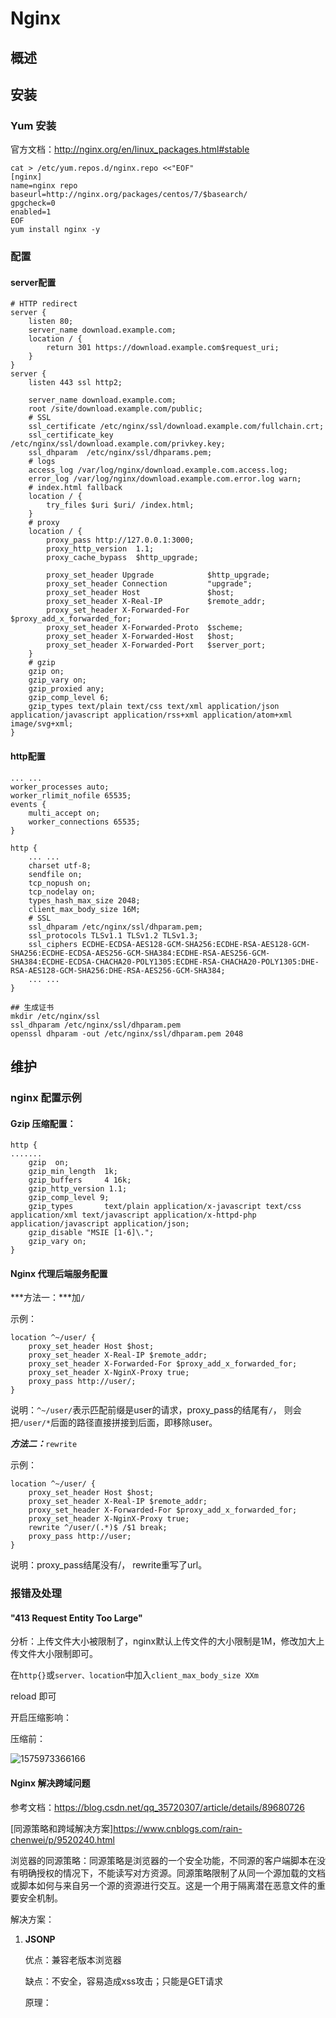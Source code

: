 # Nginx

## 概述





## 安装

### Yum 安装

官方文档：http://nginx.org/en/linux_packages.html#stable

```shell
cat > /etc/yum.repos.d/nginx.repo <<"EOF"
[nginx]
name=nginx repo
baseurl=http://nginx.org/packages/centos/7/$basearch/
gpgcheck=0
enabled=1
EOF
yum install nginx -y
```



### 配置

#### server配置

```shell
# HTTP redirect
server {
	listen 80;
	server_name download.example.com;
	location / {
		return 301 https://download.example.com$request_uri;
	}
}
server {
	listen 443 ssl http2;

	server_name download.example.com;
	root /site/download.example.com/public;
	# SSL
	ssl_certificate /etc/nginx/ssl/download.example.com/fullchain.crt;
	ssl_certificate_key /etc/nginx/ssl/download.example.com/privkey.key;
	ssl_dhparam  /etc/nginx/ssl/dhparams.pem;
	# logs
	access_log /var/log/nginx/download.example.com.access.log;
	error_log /var/log/nginx/download.example.com.error.log warn;
	# index.html fallback
	location / {
		try_files $uri $uri/ /index.html;
	}
	# proxy
	location / {
		proxy_pass http://127.0.0.1:3000;
		proxy_http_version	1.1;
        proxy_cache_bypass	$http_upgrade;

        proxy_set_header Upgrade			$http_upgrade;
        proxy_set_header Connection 		"upgrade";
        proxy_set_header Host				$host;
        proxy_set_header X-Real-IP			$remote_addr;
        proxy_set_header X-Forwarded-For	$proxy_add_x_forwarded_for;
        proxy_set_header X-Forwarded-Proto	$scheme;
        proxy_set_header X-Forwarded-Host	$host;
        proxy_set_header X-Forwarded-Port	$server_port;
	}
    # gzip
    gzip on;
    gzip_vary on;
    gzip_proxied any;
    gzip_comp_level 6;
    gzip_types text/plain text/css text/xml application/json application/javascript application/rss+xml application/atom+xml image/svg+xml;
}
```

#### http配置

```shell
... ...
worker_processes auto;
worker_rlimit_nofile 65535;
events {
	multi_accept on;
	worker_connections 65535;
}

http {
    ... ...
	charset utf-8;
	sendfile on;
	tcp_nopush on;
	tcp_nodelay on;
	types_hash_max_size 2048;
	client_max_body_size 16M;
	# SSL
	ssl_dhparam /etc/nginx/ssl/dhparam.pem;
	ssl_protocols TLSv1.1 TLSv1.2 TLSv1.3;
	ssl_ciphers ECDHE-ECDSA-AES128-GCM-SHA256:ECDHE-RSA-AES128-GCM-SHA256:ECDHE-ECDSA-AES256-GCM-SHA384:ECDHE-RSA-AES256-GCM-SHA384:ECDHE-ECDSA-CHACHA20-POLY1305:ECDHE-RSA-CHACHA20-POLY1305:DHE-RSA-AES128-GCM-SHA256:DHE-RSA-AES256-GCM-SHA384;
    ... ...
}

## 生成证书
mkdir /etc/nginx/ssl
ssl_dhparam /etc/nginx/ssl/dhparam.pem
openssl dhparam -out /etc/nginx/ssl/dhparam.pem 2048
```



## 维护

### nginx 配置示例

#### Gzip 压缩配置：

```shell
http {
.......
    gzip  on;
    gzip_min_length  1k;
    gzip_buffers     4 16k;
    gzip_http_version 1.1;
    gzip_comp_level 9;
    gzip_types       text/plain application/x-javascript text/css application/xml text/javascript application/x-httpd-php application/javascript application/json;
    gzip_disable "MSIE [1-6]\.";
    gzip_vary on;
}
```



#### Nginx 代理后端服务配置

***方法一：***加`/`

示例：

```shell
location ^~/user/ {
	proxy_set_header Host $host;
	proxy_set_header X-Real-IP $remote_addr;
	proxy_set_header X-Forwarded-For $proxy_add_x_forwarded_for;
	proxy_set_header X-NginX-Proxy true;
	proxy_pass http://user/;
}
```

说明：`^~/user/`表示匹配前缀是user的请求，proxy_pass的结尾有`/`， 则会把`/user/*`后面的路径直接拼接到后面，即移除user。

***方法二：***`rewrite`

示例：

```shell
location ^~/user/ {
	proxy_set_header Host $host;
	proxy_set_header X-Real-IP $remote_addr;
	proxy_set_header X-Forwarded-For $proxy_add_x_forwarded_for;
	proxy_set_header X-NginX-Proxy true;
	rewrite ^/user/(.*)$ /$1 break;
	proxy_pass http://user;
}
```

说明：proxy_pass结尾没有/， rewrite重写了url。







### 报错及处理

#### "413 Request Entity Too Large"

分析：上传文件大小被限制了，nginx默认上传文件的大小限制是1M，修改加大上传文件大小限制即可。

在`http{}`或`server、location`中加入`client_max_body_size XXm`

reload 即可





开启压缩影响：

压缩前：

![1575973366166](C:\Users\jason\AppData\Roaming\Typora\typora-user-images\1575973366166.png)



#### Nginx 解决跨域问题

参考文档：<https://blog.csdn.net/qq_35720307/article/details/89680726>

[同源策略和跨域解决方案]<https://www.cnblogs.com/rain-chenwei/p/9520240.html>



浏览器的同源策略：同源策略是浏览器的一个安全功能，不同源的客户端脚本在没有明确授权的情况下，不能读写对方资源。同源策略限制了从同一个源加载的文档或脚本如何与来自另一个源的资源进行交互。这是一个用于隔离潜在恶意文件的重要安全机制。



解决方案：

1. **JSONP**

   优点：兼容老版本浏览器

   缺点：不安全，容易造成xss攻击；只能是GET请求

   原理：<script>标签的src属性不受同源策略的限制，跨域请求的接口返回的是一个函数调用。

2. **CORS**（Cross-origin resource sharing）

   优点：支持POST以及所有HTTP请求；安全性相对JSONP更高

   缺点：不兼容老版本浏览器（如IE9以下）；服务端配置稍微复杂。

3. 比较总结：CORS要求浏览器(>IE10)和服务器的同时支持，是跨域的根本解决方法，由浏览器自动完成。优点在于功能更加强大支持各种HTTP Method，缺点是兼容性不如JSONP。



说明：nginx 代理后端允许 CORS跨域配置、CORS设置，后端允许跨域请求。

```shell
	add_header 'Access-Control-Allow-Origin' $http_origin;
	## Access-Control-Allow-Origin，这里使用变量 $http_origin取得当前来源域。实际工作中将$http_origin修改为允许跨域访问的域名。
	## 如：https://www.mywebsite.com，http://ip:8080,
	## 注：后面不能带/结尾，否则会匹配错误。
	add_header 'Access-Control-Allow-Credentials' 'true';
	## Access-Control-Allow-Credentials，为 true 的时候指请求时可带上Cookie，根据实际情况配置。
	add_header 'Access-Control-Allow-Methods' 'GET, POST, OPTIONS';
	## Access-Control-Allow-Methods，OPTIONS一定要有的，另外一般也就GET和POST，根据实际应用场景添加。
	add_header 'Access-Control-Allow-Headers' 'DNT,web-token,app-token,Authorization,Accept,Origin,Keep-Alive,User-Agent,X-Mx-ReqToken,X-Data-Type,X-Auth-Token,X-Requested-With,If-Modified-Since,Cache-Control,Content-Type,Range';
	## Access-Control-Allow-Headers，这个要注意，里面一定要包含自定义的http头字段。（前端请求接口时，如果在http头里加了自定义的字段，这里配置一定要写上相应的字段，如这里的“web-token”和“app-token”）
	add_header 'Access-Control-Expose-Headers' 'Content-Length,Content-Range';
	## Access-Control-Expose-Headers，可不设置，默认只能获返回头的6个基本字段，要获取其它额外的，先在这设置才能获取它。
	if ($request_method = 'OPTIONS') {
		add_header 'Access-Control-Max-Age' 1728000;
		add_header 'Content-Type' 'text/plain; charset=utf-8';
		add_header 'Content-Length' 0;
		return 204;
	}
```

实例：

```shell
location /xxx-web {
		add_header 'Access-Control-Allow-Origin' $http_origin;
		add_header 'Access-Control-Allow-Credentials' 'true';
		add_header 'Access-Control-Allow-Methods' 'GET, POST, OPTIONS';
		add_header 'Access-Control-Allow-Headers' 'DNT,web-token,app-token,Authorization,Accept,Origin,Keep-Alive,User-Agent,X-Mx-ReqToken,X-Data-Type,X-Auth-Token,X-Requested-With,If-Modified-Since,Cache-Control,Content-Type,Range';
		add_header 'Access-Control-Expose-Headers' 'Content-Length,Content-Range';
		if ($request_method = 'OPTIONS') {
			add_header 'Access-Control-Max-Age' 1728000;
			add_header 'Content-Type' 'text/plain; charset=utf-8';
			add_header 'Content-Length' 0;
			return 204;
		}
		root   html;
		index  index.html index.htm;
		proxy_pass http://127.0.0.1:8080;
		proxy_set_header Host $host;
		proxy_set_header X-Real-IP $remote_addr;
		proxy_set_header X-Forwarded-For $proxy_add_x_forwarded_for;
		proxy_set_header X-Forwarded-Proto $scheme;
		proxy_connect_timeout 5;
	}
```









### 安全优化建议

#### 开启访问日志

开启日志有助于发生安全事件后回溯分析整个事件的原因及定位攻击者。

`access_log /var/log/nginx/access.log combined;`

#### 隐藏版本号

`Server_tokens off;`

#### 禁用非必要的请求方法

`trace` 请求用于网络诊断，会暴露信息，只允许 GET、HEAD、POST 请求，其他请求直接返回444状态码 （444是 Nginx 定义的响应状态码，会立即断开连接，没有响应正文，TRACE 请求 Nginx 内置405拒绝）。     

`if ($request_method !~ ^(GET|HEAD|POST)$ ) { return 444; }`



# PHP



## 维护



### 配合优化



#### php-fpm 超时设置

默认配置：

php-fpm: `request_terminate_timeout = 0`

php.ini: `max_execution_time = 30`

`max_execution_time`：设置脚本被解析器中止之前允许的最大执行时间。

`request_terminate_timeout`：由于某种原因当`max_execution_time`无法终止脚本的时，超过这个时间会把这个php-fpm请求干掉。

注：`max_execution_time`指的是脚本的执行时间；

`request_terminate_timeout`指的是从http请求开始计算，包括等待响应等。

### 文件权限管理

1. php-fpm配置用户跟nignx保持一致

2. 所有文件属主属组跟php-fpm和nginx定义的用户保持一致

3. 目录权限755，文件权限644

   目录：`find /var/www/html/ -type d -exec chmod 755 {} \;`

   文件：`find /var/www/html/ -type f -exec chmod 644 {} \;`

   补充：部分需要执行权限的文件可以设置为755.



### 安全优化建议

#### 控制脚本访问权限

PHP 默认配置允许 PHP 脚本程序访问服务器上的任意文件，为避免 PHP 脚本访问不该访问的文件，从一定程度上限制了 PHP 木马的危害，需设置 PHP 只能访问网站目录或者其他必须可访问的目录。

```shell
## 配置文件php.ini
open_basedir=/var/www/:/var/lib/php/:/tmp/
## 多个目录通过冒号隔开
```

#### 隐藏 PHP 版本信息

攻击者在信息收集时候无法判断程序版本，增加防御系数。

```shell
## 配置文件 php.ini
expose_php =off
```

#### 禁用 PHP 危险函数

Web 木马程序通常利用 PHP 的特殊函数执行系统命令，查询任意目录文件，增加修改删除文件等。PHP 木马程序常使用的函数为： dl, eval, assert, exec, popen, system, passthru, shell_exec 等。

```shell
## 配置文件 php.ini
disable_functions= dl,eval,assert,exec,passthru,popen,proc_open,shell_exec,system,phpinfo,assert
```

#### 开启 magic_quotes_gpc

`magicquotesgpc` 会把引用的数据中包含单引号 `'`和双引号 `"` 以及反斜线 `\` 自动加上反斜线，自动转译符号，确保数据操作的正确运行，`magicquotesgpc` 的设定值将会影响通过 `Get/Post/Cookies` 获得的数据，可以有效的防止 SQL 注入漏洞。

```shell
## 配置文件 php.ini
magicquotesgpc = On*
```

#### 其它参考配置

- 开启 magic_quotes_runtime，对文件或者数据库中取出的数据过滤，能很好的解决二次注入漏洞。
  `magic_quotes_runtime = On`
- 关闭错误信息提示：
  `display_errors = off`
  `display_startup_errors = off`
- 开启错误日志记录，闭 display_errors 后能够把错误信息记录下来，便于查找服务器运行的原因,同时也要设置错误日志存放的目录，建议跟 webserver 的日志放在一起。
  `log_errors = On`
  `error_log = /usr/local/apache2/logs/php_error.log`
- 不允许调用 dl：
  `enable_dl = off`
- 关闭远程文件，允许访问 URL 远程资源使得 PHP 应用程序的漏洞变得更加容易被利用，PHP  脚本若存在远程文件包含漏洞可以让攻击者直接获取网站权限及上传 Web 木马，一般会在 PHP  配置文件中关闭该功能，若需要访问远程服务器建议采用其他方式，如 libcurl 库：
  `allow_url_fopen =  off`
  `allow_url_include = off`
- 开启 http only：
  `session.cookie_httponly = 1`
  `cookie domain`
- 开启 https secure：
  `session.cookie_secure = 1`
- 适当的 PHP redirects：
  `cgi.force_redirect = 0`
- SQL 的安全模式：
  `sql.safe_mode = on`

#### .htaccess 和 .user.ini 文件

.htaccess是伪静态环境配置文件，用于lamp。
.user.ini是lnmp文件，里面放的是你网站的文件夹路径地址。目的是防止跨目录访问和文件跨目录读取.
配置 放在根目录 .user.ini

```shell
cat .user.ini
open_basedir=/www/aaa/:/tmp/:/proc/
```

实例：没加.user.ini 可直接访问根目录的文件

```shell
# 测试代码
cat test.php
<?php
$dir = dirname(__FILE__);
echo " <pre>";
print_r($dir);
$file = scandir('/');
echo " <pre>";
print_r($file);
?>
# 添加之后就读取不到了
```

详细关于`.user.ini`文件说明可参考：https://segmentfault.com/a/1190000011552335?utm_source=tag-newest





# Tomcat







## 维护

### 安全优化

***启动安全模式：***

为了限制脚本的访问权限，防范 webshell 木马，建议启动时增加安全参数启动。

`Tomcat/bin/startup.sh –security`

***删除 Tomcat 默认页面：***

删除`tomcat/webapps/`目录下的所有文件及目录。

`Tomcat/webapps/docs/`
`Tomcat/webapps/examples/`
`Tomcat/webapps/host-manager/`
`Tomcat/webapps/manager/`
`Tomcat/webapps/ROOT/`

删除 Tomcat 的 admin 控制台软件:删除`{Tomcat安装目录}\webapps`下`admin.xml`文件。
删除 Tomcat 的 Manager 控制台软件:删除`{Tomcat安装目录}\webapps`下`manager.xml`文件。              

***删除 jspx 文件解析：***

Tomcat 默认是可以解析 jspx 文件格式的后缀，解析 jspx 给服务器带来了极大的安全风险，若不需要使用 jspx 文件，建议删除对 jspx 的解析。修改 `conf/web.xml` 文件。

`# <url-pattern>*.jspx</url-pattern>	# 注释掉`

***禁止显示错误信息：***

Tomcat 在程序执行失败时会有错误信息提示，可能泄漏服务器的敏感信息，需要关闭错误提示信息。可以通过指定错误页面的方式不将错误信息显示给用户，修改`tomcat/conf/web.xml`,增加如下配置项：

```shell
<error-page>
<error-code>500</error-code>
<location>/500.jsp</location>
</error-page>
```


# Redis

## 概述

## 安装

```shell
yum install -y http://rpms.famillecollet.com/enterprise/remi-release-7.rpm
yum --enablerepo=remi list redis --showduplicates | sort -r
redis.x86_64                        6.0.6-1.el7.remi                        remi
redis.x86_64                        5.0.9-1.el7.remi                        remi
redis.x86_64                        3.2.12-2.el7                            epel
yum --enablerepo=remi install redis-5.0.9 -y
```

# MySQL

## 概述

## 安装

### Yum安装

```shell
cd /usr/local/src
wget http://dev.mysql.com/get/mysql-community-release-el7-5.noarch.rpm
rpm -ivh mysql-community-release-el7-5.noarch.rpm
yum repolist enabled | grep "mysql.*-community.*"
yum info mysql-community-server
yum install mysql-community-server -y
systemctl start mysqld
netstat -lntp |grep mysqld
```

## 维护

### SQL

创建数据库并设置UTF8格式

CREATE DATABASE `database` CHARACTER SET utf8 COLLATE utf8_general_ci;

创建用户并授权：

grant all privileges on `DatabaseName`.* to UserName@'%' identified by 'Password';

创建一个超级管理员用户：

```SHELL
grant all on . to testadmin@'%' identified by '123456';
grant all on . to testadmin@'%' with grant option;
```

### 数据库管理

#### 修改密码策略

查看密码策略规则：

```shell
mysql> show VARIABLES like "%password%";
+----------------------------------------+-----------------+
| Variable_name                          | Value           |
+----------------------------------------+-----------------+
| default_password_lifetime              | 0               |
| disconnect_on_expired_password         | ON              |
| log_builtin_as_identified_by_password  | OFF             |
| mysql_native_password_proxy_users      | OFF             |
| old_passwords                          | 0               |
| report_password                        |                 |
| sha256_password_auto_generate_rsa_keys | ON              |
| sha256_password_private_key_path       | private_key.pem |
| sha256_password_proxy_users            | OFF             |
| sha256_password_public_key_path        | public_key.pem  |
| validate_password_check_user_name      | OFF             |
| validate_password_dictionary_file      |                 |
| validate_password_length               | 8               |
| validate_password_mixed_case_count     | 1               |
| validate_password_number_count         | 1               |
| validate_password_policy               | MEDIUM          |
| validate_password_special_char_count   | 1               |
+----------------------------------------+-----------------+
```

密码策略说明：(默认为 MEDIUM)

| Policy      | Tests Performed                                              |
| ----------- | ------------------------------------------------------------ |
| 0 or LOW    | Length                                                       |
| 1 or MEDIUM | Length; numeric, lowercase/uppercase, and special characters |
| 2 or STRONG | medium + dictionary file                                     |

更改密码策略为LOW

`set global validate_password_policy=0;`



#### 排除指定库导出

`mysql -e "show databases;" -uroot -p| grep -Ev "Database|performance_schema|information_schema|mysql" | xargs mysqldump -uroot -p --databases > mysql_dump.sql`

### ERROR

`ERROR 1227 (42000) at line 1350: Access denied; you need (at least one of) the SUPER privilege(s) for this operation`

DEFINER指令中定义的用户没有SUPER特权。

CREATE PROCEDURE和CREATE FUNCTION需要CREATE ROUTINE特权。它们可能还需要SUPER特权，具体取决于DEFINER值，

参考：<https://support.plesk.com/hc/en-us/articles/360005033014-Unable-to-import-MySQL-dump-using-Import-Dump-feature-in-Plesk-ERROR-1227-42000-at-line-1421-Access-denied-you-need-at-least-one-of-the-SUPER-privilege-s-for-this-operation>





# SQLite3

## 概述

## 安装

centos7 默认已经安装了SQLite3。

## 维护

### 管理指令

`sqlite3 dbfile.db` （创建）连接数据库。

`.databases` 显示所有数据库。

`.tables` 显示数据库中所有表。

`.schema TableName` 显示表结构，等同MySQL的`show create table TableName ` 。

```shell
## 导出当前数据库的 SQL 语句
> .output /path/to/file.sql
> .dump [TableName]  ## 默认整个库
# 或
sqlite3 dbfile.db .dump > test.sql
## 导入 SQL 语句
> .import /path/to/file.sql
# 或
sqlite3 dbfile.db < /path/to/file.sql
```

`delete from TableName;`  清空表数据


# Docker

## 概述

## 安装

```shell
## 更新yum包
$ sudo yum update -y
## 卸载旧版本
$ sudo yum remove docker docker-common docker-selinux docker-engine
## 安装需要的软件包 （yum -util 提供 yum-config-manager 功能；另外两个是 devicemapper 驱动的依赖）
$ sudo yum install yum-utils device-mapper-persistent-data lvm2 -y
## 设置 Yum 源
$ sudo yum-config-manager --add-repo https://download.docker.com/linux/centos/docker-ce.repo
## 查看仓库中的所有 docker 版本
$ sudo yum list docker-ce --showduplicates | sort -r
## 安装指定版本  yum install <FQPN>
$ sudo yum install docker-ce-19.03.1
$ sudo yum install docker-ce -y
## 启动并加入开机自启动
$ sudo systemctl start docker
$ sudo systemctl enable docker
## 验证是否安装成功
$ sudo docker version
```



## 实践

### Docker 跟 NodeJs 最佳实践

#### 简单实现

需求：简单的构建一个app应用并且用docker部署。

```shell
FROM node:7.3.0

RUN mkdir -p /usr/src/app
COPY package.json /usr/src/app/
RUN npm install 
COPY . /usr/src/app

EXPOSE 3000

CMD npm start
```

#### 增加PM2

需求：进程守护运行,自动重启应用(或在启动docker时候添加`restart=always` 也可以实现自动重启)

```shell
FROM node:7.3.0

RUN mkdir -p /usr/src/app
COPY package.json /usr/src/app/
RUN npm install 
COPY . /usr/src/app

EXPOSE 3000

CMD ["pm2","start", "pm2.json","--no-daemon"]
```

#### 传递参数

需求：启动的时候要执行多个带变量的命令、这样的话CMD就满足不了了，只能上shell脚本来完成

```shell
## shell 脚本
cat docker_start.sh
#!/bin/sh

NODE_ENV=$1

if [ -z $NODE_ENV ]
then echo "please input NODE_ENV"
exit 1
fi

echo $NODE_ENV

pm2 start pm2.json --env $NODE_ENV --no-daemon

## Dockerfile
FROM node:boron

# Install global pm2 
RUN npm install pm2 -g --registry=https://registry.npm.taobao.org


# Create app directory
RUN mkdir -p /usr/src/app
WORKDIR /usr/src/app

# Install app dependencies
COPY package.json /usr/src/app/
RUN npm install --registry=https://registry.npm.taobao.org


# Bundle app source
COPY . /usr/src/app

ENV NODE_ENV dev

RUN ["chmod", "+x", "/usr/src/app/docker_start.sh"]
CMD /bin/bash /usr/src/app/docker_start.sh $NODE_ENV

EXPOSE 3000

# Build image
# docker build -t pm2_test:v1 .

# Run docker
# docker run -e NODE_ENV=staging --name pm2_test -p 3500:3500  -d  pm2_test:v1
```


## docker-compose

### 安装

```shell
sudo curl -L https://github.com/docker/compose/releases/download/1.25.5/docker-compose-$(uname -s)-$(uname -m) -o /usr/local/bin/docker-compose
sudo chmod +x /usr/local/bin/docker-compose
docker-compose --version
```

### 指令

docker-compose start|stop|restart|pause|unpause


docker-compose build|down|up|rm|kill


docker-compose logs|ps|top|config|exec



## 维护

### 国内镜像加速

***国内镜像加速地址：***

[docker官网中国区镜像](https://www.docker-cn.com/)
 `--registry-mirror=https://registry.docker-cn.com` 

 [网易163 docker镜像](https://c.163.com/product/service) **未使用,请自行判断**
 `--registry-mirror=http://hub-mirror.c.163.com` 

 [USTC镜像加速](https://lug.ustc.edu.cn/wiki/mirrors/help/docker)
 `--registry-mirror=https://docker.mirrors.ustc.edu.cn` 

 [daocloud镜像](https://www.daocloud.io/) **需注册**
 `--registry-mirror=http://{your_id}.m.daocloud.io` 

 [alicloud](https://jsfun.info/archive/docker在国内使用的加速配置/) **注册后有自己的加速地址**
 `--registry-mirror=https://{your_id}.mirror.aliyuncs.com`

***配置加速地址：***

- Ubuntu14.04、Debian7Wheezy

  对于使用 upstart 的系统而言，编辑 /etc/default/docker 文件，在其中的 DOCKER_OPTS 中配置加速器地址：

  ```shell
  $ vim /etc/default/docker
  DOCKER_OPTS="--registry-mirror=https://registry.docker-cn.com"
  $ sudo service docker restart
  ```

- Ubuntu16.04+、Debian8+、CentOS7

  对于使用 systemd 的系统，请在 /etc/docker/daemon.json 中写入如下内容（如果文件不存在请新建该文件）：

  ```shell
  $ vim /etc/docker/daemon.json
  {"registry-mirrors":["https://reg-mirror.qiniu.com/"]}
  $ sudo systemctl restart docker
  ```

- 检查加速器是否生效

  ```shell
  
  ```

  

### PHP官方容器扩展工具

***容器php中安装扩展的工具：***

- **docker-php-source**

  创建`/usr/src/php`目录，用于存放PHP扩展源码

  `docker-php-source [extract | delete]  创建或初始化 | 删除 /usr/src/php `

- **docker-php-ext-install**

  安装并启动PHP扩展。

  `docker-php-ext-install “源码包目录名”`

  注意点：

  - “源码包“需要放在 /usr/src/php/ext 下
  - 默认情况下，PHP容器没有 /usr/src/php这个目录，需要使用 docker-php-source extract来生成。
  - docker-php-ext-install 安装的扩展在安装完成后，会自动调用docker-php-ext-enable来启动安装的扩展。
  - 卸载扩展，直接删除/usr/local/etc/php/conf.d 对应的配置文件即可。

- **docker-php-ext-enable**

  启用扩展（替代手动配置php.ini）

  查看现有可启动的扩展：

  `ls -la /usr/local/lib/php/extensions/no-debug-non-zts-20160303/`

- **docker-php-ext-configure**

  用于自定义configure



### Docker PHP 扩展安装汇总

#### 官方扩展

`bcmath, calendar, exif, gettext, sockets, dba,mysqli, pcntl, pdo_mysql, shmop, sysvmsg, sysvsem, sysvshm `

安装：

`docker-php-ext-install -j$(nproc) bcmath calendar exif gettext sockets dba mysqli pcntl pdo_mysql shmop sysvmsg sysvsem sysvshm`

#### bz2 扩展

读写 bzip2（.bz2）压缩文件

```shell
$ apt-get update && \
apt-get install -y --no-install-recommends libbz2-dev && \
rm -r /var/lib/apt/lists/* && \
docker-php-ext-install -j$(nproc) bz2
```

#### enchant 扩展

拼写检查库

```shell
$ apt-get update && \
apt-get install -y --no-install-recommends libenchant-dev && \
rm -r /var/lib/apt/lists/* && \
docker-php-ext-install -j$(nproc) enchant
```

#### gd 扩展

图像处理

```shell
$ apt-get update && \
apt-get install -y --no-install-recommends libfreetype6-dev libjpeg62-turbo-dev libpng-dev && \
rm -r /var/lib/apt/lists/* && \
docker-php-ext-configure gd --with-freetype-dir=/usr/include/ --with-jpeg-dir=/usr/include/ && \
docker-php-ext-install -j$(nproc) gd
```

#### gmp 扩展

```shell
$ apt-get update && \
apt-get install -y --no-install-recommends libgmp-dev && \
rm -r /var/lib/apt/lists/* && \
docker-php-ext-install -j$(nproc) gmp
```

#### soap wddx xmlrpc tidy xsl 扩展

```shell
$ apt-get update && \
apt-get install -y --no-install-recommends libxml2-dev libtidy-dev libxslt1-dev && \
rm -r /var/lib/apt/lists/* && \
docker-php-ext-install -j$(nproc) soap wddx xmlrpc tidy xsl
```

#### zip 扩展

```shell
$ apt-get update && \
apt-get install -y --no-install-recommends libzip-dev && \
rm -r /var/lib/apt/lists/* && \
docker-php-ext-install -j$(nproc) zip
```

#### snmp 扩展

```shell
$ apt-get update && \
apt-get install -y --no-install-recommends libsnmp-dev && \
rm -r /var/lib/apt/lists/* && \
docker-php-ext-install -j$(nproc) snmp
```

#### pgsql, pdo_pgsql 扩展

```shell
$ apt-get update && \
apt-get install -y --no-install-recommends libpq-dev && \
rm -r /var/lib/apt/lists/* && \
docker-php-ext-install -j$(nproc) pgsql pdo_pgsql
```

#### pspell 扩展

```shell
$ apt-get update && \
apt-get install -y --no-install-recommends libpspell-dev && \
rm -r /var/lib/apt/lists/* && \
docker-php-ext-install -j$(nproc) pspell
```

#### recode 扩展

```shell
$ apt-get update && \
apt-get install -y --no-install-recommends librecode-dev && \
rm -r /var/lib/apt/lists/* && \
docker-php-ext-install -j$(nproc) recode
```

#### pdo_firebird 扩展

```shell
$ apt-get update && \
apt-get install -y --no-install-recommends firebird-dev && \
rm -r /var/lib/apt/lists/* && \
docker-php-ext-install -j$(nproc) pdo_firebird
```

#### pdo_dblib 扩展

```shell
$ apt-get update && \
apt-get install -y --no-install-recommends freetds-dev && \
rm -r /var/lib/apt/lists/* && \
docker-php-ext-configure pdo_dblib --with-libdir=lib/x86_64-linux-gnu && \
docker-php-ext-install -j$(nproc) pdo_dblib
```

#### ldap 扩展

```shell
$ apt-get update && \
apt-get install -y --no-install-recommends libldap2-dev && \
rm -r /var/lib/apt/lists/* && \
docker-php-ext-configure ldap --with-libdir=lib/x86_64-linux-gnu && \
docker-php-ext-install -j$(nproc) ldap
```

#### imap 扩展

```shell
$ apt-get update && \
apt-get install -y --no-install-recommends libc-client-dev libkrb5-dev && \
rm -r /var/lib/apt/lists/* && \
docker-php-ext-configure imap --with-kerberos --with-imap-ssl && \
docker-php-ext-install -j$(nproc) imap
```

#### interbase 扩展

```shell
$ apt-get update && \
apt-get install -y --no-install-recommends firebird-dev && \
rm -r /var/lib/apt/lists/* && \
docker-php-ext-install -j$(nproc) interbase
```

####  intl 扩展

```shell
$ apt-get update && \
apt-get install -y --no-install-recommends libicu-dev && \
rm -r /var/lib/apt/lists/* && \
docker-php-ext-install -j$(nproc) intl
```

#### mcrypt 扩展

```shell
$ apt-get update && \ 
apt-get install -y --no-install-recommends libmcrypt-dev && \
rm -r /var/lib/apt/lists/* && \
pecl install mcrypt-1.0.1 && \
docker-php-ext-enable mcrypt
```

####  imagick 扩展

```shell
$ export CFLAGS="$PHP_CFLAGS" CPPFLAGS="$PHP_CPPFLAGS" LDFLAGS="$PHP_LDFLAGS" && \
apt-get update && \
apt-get install -y --no-install-recommends libmagickwand-dev && \
rm -rf /var/lib/apt/lists/* && \
pecl install imagick-3.4.3 && \
docker-php-ext-enable imagick
```

#### memcached 扩展

```shell
$ apt-get update && \ 
apt-get install -y --no-install-recommends zlib1g-dev libmemcached-dev && \
rm -r /var/lib/apt/lists/* && \
pecl install memcached && \
docker-php-ext-enable memcached
```

#### redis 扩展

```SHELL
$ pecl install redis-5.1.1 && docker-php-ext-enable redis
## https://pecl.php.net/package/redis
```

#### opcache 扩展

```shell
$ docker-php-ext-configure opcache --enable-opcache && docker-php-ext-install opcache
```





# Blockchain

## Geth

### 概述



### 部署



### 维护

<https://www.cnblogs.com/elvi/p/10205777.html>

#### curl 查询区块高度

```shell
#使用curl访问geth api查询区块高度
curl -s -X POST -H "Content-Type":application/json \
--data '{"jsonrpc":"2.0", "method":"eth_blockNumber","params":[],"id":67}' \
 localhost:8545 |awk -F'"' '{print $(NF-1)}'

#如上，查询结果为十六进制
#在shell终端查看十进制区块高度
echo $((`curl -s -X POST -H "Content-Type":application/json --data \
 '{"jsonrpc":"2.0", "method":"eth_blockNumber","params":[],"id":67}' \
 localhost:8545 |awk -F'"' '{print $(NF-1)}'`))
```







#### Supervisor 管理以太坊进程





#### geth 监控



## BTC





# Openvpn

## 概述

Openvpn 是一个非常简单易用的开源VPN，可在Windows、Linux/BSD等各大平台下运行，其核心技术包括虚拟网卡和SSL协议。



## 安装

### Yum 安装

#### 安装 epel 源 easy-rsa openvpn

```shell
yum install -y epel-release 
yum update -y
yum install -y openssl lzo pam openssl-devel lzo-devel pam-devel
yum install -y easy-rsa
yum install -y openvpn
```

#### 生成证书

```shell
## 初始化 PKI
cd ~
/usr/share/easy-rsa/3/easyrsa init-pki
## 生成 CA 证书
/usr/share/easy-rsa/3/easyrsa build-ca nopass
## 生成交互秘钥
/usr/share/easy-rsa/3/easyrsa gen-dh
## 生成服务端密钥
/usr/share/easy-rsa/3/easyrsa build-server-full vpn-server nopass
## 生成客户端密钥
/usr/share/easy-rsa/3/easyrsa build-client-full vpn-client-01 nopass
## 多个客户端可生成多个客户端秘钥
/usr/share/easy-rsa/3/easyrsa build-client-full vpn-client-02 nopass
## 生成证书交互列表，如果不需要 crl-verify 则可以跳过
/usr/share/easy-rsa/3/easyrsa gen-crl
## 生成共享密钥，如果不开启 tls-auth 则可以跳过
openvpn --genkey --secret pki/ta.key
## 拷贝所以生成的证书到 /etc/openvpn/ 目录
```

#### 服务端配置

> 详细配置可参考官方文档：https://openvpn.net/community-resources/how-to/

```shell
cp -R /usr/share/easy-rsa/ /etc/openvpn/
cp /usr/share/doc/openvpn-2.4.8/sample/sample-config-files/server.conf /etc/openvpn/server/
cp -r /usr/share/doc/easy-rsa-3.0.6/vars.example /etc/openvpn/easy-rsa/3.0/vars
cat /etc/openvpn/server.conf
port 1194
proto udp
dev tun
ca /etc/openvpn/easy-rsa/3.0/pki/ca.crt
cert /etc/openvpn/easy-rsa/3.0.3/pki/issued/vpnserver.crt
key /etc/openvpn/easy-rsa/3.0.3/pki/private/vpnserver.key
dh /etc/openvpn/easy-rsa/3.0/pki/dh.pem
server 10.8.0.0 255.255.255.0
ifconfig-pool-persist ipp.txt
push "redirect-gateway def1 bypass-dhcp"
push "dhcp-option DNS 114.114.114.114"
push "dhcp-option DNS 8.8.8.8"
keepalive 10 120
tls-auth ta.key 0
cipher AES-256-CBC
comp-lzo
max-clients 100
user openvpn
group openvpn
persist-key
persist-tun
status openvpn-status.log
log-append openvpn.log
verb 3
mute 20


dh dh2048.pem
server 10.8.0.0 255.255.255.0
ifconfig-pool-persist ipp.txt
keepalive 10 120
tls-auth ta.key 0 # This file is secret
cipher AES-256-CBC
persist-key
persist-tun
status openvpn-status.log
verb 3
explicit-exit-notify 1
```

### Openvpn-server配置说明

```shell
;local 10.10.200.30  ## 默认情况下监听本服务器上所有IP
port 1194  ## 默认监控端口，注意防火墙设置

# 使用的网络协议 TCP/UDP
;proto tcp
proto udp

# tap为以太网通道，桥接模式
# tun为路由IP通道，容易控制
dev tap
;dev tun

# 通常只在Windows下设置，配置多个隧道时指定适配器名称，如：MyTap
;dev-node MyTap

# 服务端和客户端都将使用相同的CA证书
# 服务端和客户端指定各自的证书和密钥
# 服务端和客户端的证书必须使用相同的 Common Name
# 可以使用以配置文件开始为根的相对路径，也可以使用绝对路径
ca /etc/openvpn/easy-rsa/3.0/pki/ca.crt
cert /etc/openvpn/easy-rsa/3.0.3/pki/issued/server.crt
key /etc/openvpn/easy-rsa/3.0.3/pki/private/server.key

# 指定迪菲·赫尔曼参数
# 参数生成命令：openssl dhparam -out dh2048.pem 2048
dh dh2048.pem

# 子网网络拓扑
# Windows客户端且版本低于2.0.9才需要设置
;topology subnet

# 为客户端分配IP地址的VPN的网段，不能和双方的内网网段重复
server 10.8.0.0 255.255.255.0

# 客户端和VIP的对应表，当客户端重连时仍然分配原IP
ifconfig-pool-persist ipp.txt

# 仅针对以太网桥接模式
# 首先，将以太网网卡和TAP进行桥接
# 然后，设置桥接接口的IP地址、子网掩码
# 最后，指定用于分配给客户端的子网的IP范围
;server-bridge 10.8.0.4 255.255.255.0 10.8.0.50 10.8.0.100

# 仅针对使用DHCP代理的以太网桥接模式
# 仅用于客户端，并且该客户端的TAP适配器需要绑定到一个DHCP客户端上
# 首先，将以太网网卡和TAP进行桥接
;server-bridge

# 推送路由信息到客户端，使客户端能够连接到服务器背后的其他私有子网
;push "route 192.168.10.0 255.255.255.0"
;push "route 192.168.20.0 255.255.255.0"

# 为特定的客户端指定IP，或使客户端背后子网也可以连接到VPN
# 举例，首先取消如下注释：
;client-config-dir ccd
;ifconfig-push 10.9.0.1 10.9.0.2
# 然后在ccd目录中添加以 Common Name 命名的文件，其内容是：
;route 192.168.40.128 255.255.255.248

# 为不同群组的客户端启用不同的防火墙访问策略
# 关于learn-address脚本的更多信息请参考官方手册页面
;learn-address ./script

# 使客户端所有的流量都通过VPN传输，请注意服务端的DHCP设置
push "redirect-gateway def1 bypass-dhcp"

# 用OpenVPN的DHCP功能为客户端提供指定的DNS
push "dhcp-option DNS 114.114.114.114"
push "dhcp-option DNS 8.8.8.8"

# 允许客户端之间互相访问
;client-to-client

# 使具有相同 Common Name 的客户端都可以登陆
# 建议每个客户端都有独立的证书和私钥
;duplicate-cn

# 每10秒ping一次，如果120秒没有回应则认为远程连接已关闭
keepalive 10 120

# 服务端和客户端都需要有该密钥的一个拷贝
# 第二个参数在服务器端应该为'0'，在客户端应该为'1'
tls-auth ta.key 0

# 加密算法
cipher AES-256-CBC

# 在VPN连接上启用压缩并推送至客户端
# 仅2.4以上版本
;compress lz4-v2
;push "compress lz4-v2"

# 在VPN连接上启用压缩，服务端和客户端都必须采用相同配置
comp-lzo

# 最大客户端连接数
max-clients 100

# 降低OpenVPN守护进程的权限
user nobody
group nobody

# 保障重启时仍能保留一些状态
persist-key
persist-tun

# 输出短日志,每分钟刷新一次,以显示当前的客户端
status openvpn-status.log

# 记录日志，重启openvpn后覆盖原log文件
;log openvpn.log

# 记录日志，新日志信息追加到文件最后
log-append openvpn.log

# 日志要记录的级别，值越大日志越详细：
# 0 只记录错误信息
# 4 能记录普通的信息
# 5/6 在连接出现问题时能帮助调试
# 9 显示所有信息，包括包头信息等 
verb 3

# 相同信息的记录次数，连续出现20条后不再记录到日志中
mute 20

# 当服务端重启后，使客户端能自动重连
explicit-exit-notify 1
```

### Openvpn-client 配置说明

```shell
# 指定为客户端
client

;dev tap
dev tun

;dev-node MyTap

;proto tcp
proto udp

# 指定服务器(主机名或IP)以及端口号，可设置多个VPN服务器
remote vpnserver 1194
;remote 10.10.200.32 1194

# 设置多个VPN服务器时，采用随机连接模式，否则按先后顺序(非轮询)
;remote-random

# 启用自动重连，适合不稳定的网络环境
resolv-retry infinite

# 客户端默认不需要绑定本机特定的端口号
nobind

;user nobody
;group nobody

persist-key
persist-tun

# 通过HTTP代理来连接VPN服务器
# 连接失败时自动重试
# 指定代理服务器的IP和端口
;http-proxy-retry
;http-proxy [proxy server] [proxy port]

# 适用于无线网络，忽略重复数据包的警告信息
;mute-replay-warnings

ca ca.crt
cert client.crt
key client.key

# 通过检查证书的nsCertType字段是否与服务端相同，默认为server
# 这是预防潜在攻击的一种重要措施
# 可以通过./easyrsa build-key-server 脚本实现
ns-cert-type server

;tls-auth ta.key 1

;cipher AES-256-CBC

comp-lzo

# 可不与服务端相同
verb 3

;mute 20
```

## 维护

### 撤销证书

```shell
## 先删除文件
rm -rf /etc/openvpn/easy-rsa/3.0/pki/reqs/vpnserver.req
rm -rf /etc/openvpn/easy-rsa/3.0/pki/private/vpnserver.key
## 后撤销证书
cd /etc/openvpn/easy-rsa/3.0
./easyrsa revoke server
./easyrsa gen-crl
## 重启 openvpn 即可
```















# JumpServer

## 概述

Jumpserver 是全球首款完全开源的堡垒机，使用 GNU GPL v2.0 开源协议，是符合 4A 机制的运维安全审计系统。

Jumpserver 使用 Python / Django 进行开发，遵循 Web 2.0 规范，配备了业界领先的 Web Terminal 方案，交互界面美观、用户体验好。

Jumpserver 采纳分布式架构，支持多机房跨区域部署，支持横向扩展，无资产数量及并发限制。

***核心功能：***

- 身份验证 Authentication
  - 登录认证
    - 资源统一登录和认证
    - LDAP 认证
    - 支持 OpenID，实现单点登录
  - 多因子认证
    - MFA（Google Authenticator）

- 账号管理 Account
  - 集中账号管理
    - 管理用户管理
    - 系统用户管理
  - 统一密码管理
    - 资产密码托管
    - 自动生成密码
    - 密码自动推送
    - 密码过期设置
  - 批量密码变更(X-PACK)
  - 多云环境的资产纳管(X-PACK)



## 安装

### 安装说明

***组件说明：***

- **Jumpserver：**管理后台, 管理员可以通过 Web 页面进行资产管理、用户管理、资产授权等操作, 用户可以通过 Web 页面进行资产登录, 文件管理等操作。
- **coco：**SSH Server 和 Web Terminal Server 。用户可以使用自己的账户通过 SSH 或者 Web Terminal 访问 SSH 协议和 Telnet 协议资产。
- **Luna：**Web Terminal Server 前端页面, 用户使用 Web Terminal 方式登录所需要的组件。
- **Guacamole：**RDP 协议和 VNC 协议资产组件, 用户可以通过 Web Terminal 来连接 RDP 协议和 VNC 协议资产。

***端口说明：***

| Protocol | Server name | Port       | 配置文件                        |
| -------- | ----------- | ---------- | ------------------------------- |
| TCP      | Jumpserver  | 8080       | jumpserver/config.yml           |
| TCP      | coco        | 2222, 5000 | coco/config.yml                 |
| TCP      | Guacamole   | 8081       | /config/tomcat9/conf/server.xml |
| TCP      | Db          | 3306       |                                 |
| TCP      | Redis       | 6379       |                                 |
| TCP      | Nginx       | 80         |                                 |

***安装环境：***

```shell
sudo yum update -y
## 防火墙配置
$ sudo firewall-cmd --zone=public --add-port=80/tcp --permanent
$ sudo firewall-cmd --zone=public --add-port=2222/tcp --permanent
$ sudo firewall-cmd --reload
## 关闭 Selinux
$ sudo setenforce 0
$ sudo sed -i "s/SELINUX=enforcing/SELINUX=disabled/g" /etc/selinux/config
## 修改字符集，否则可能报 input/output error的问题，因为日志里打印了中文
$ sudo localedef -c -f UTF-8 -i zh_CN zh_CN.UTF-8
$ export LC_ALL=zh_CN.UTF-8
$ sudo sh -c 'echo 'LANG="zh_CN.UTF-8"' > /etc/lcale.conf'
```

### 一站式安装

***安装Redis:***

做 cache 和 celery broke

```shell
$ sudo yum -y install redis
$ sudo systemctl enable redis
$ sudo systemctl start redis
```

***安装MariaDB：***

还可支持sqlite3, mysql, postgres等

```shell
$ sudo yum -y install mariadb mariadb-devel mariadb-server MariaDB-shared
$ sudo systemctl enable mariadb
$ sudo systemctl start mariadb
$ DB_PASSWORD=`cat /dev/urandom | tr -dc A-Za-z0-9 | head -c 24`
$ echo -e "\033[31m 你的数据库密码是 $DB_PASSWORD \033[0m"
  Bef1Rro2s4fcZetuyToRfhyI
$ mysql -uroot -e "create database jumpserver default charset 'utf8'; grant all on jumpserver.* to 'jumpserver'@'127.0.0.1' identified by '$DB_PASSWORD'; flush privileges;"
```

***安装并配置nginx：***

作为代理服务器整合 Jumpserver 与各个组件



### Docker 快速安装





```shell
# 生成随机加密秘钥, 勿外泄
$ if [ "$SECRET_KEY" = "" ]; then SECRET_KEY=`cat /dev/urandom | tr -dc A-Za-z0-9 | head -c 50`; echo "SECRET_KEY=$SECRET_KEY" >> ~/.bashrc; echo $SECRET_KEY; else echo $SECRET_KEY; fi



$ if [ "$BOOTSTRAP_TOKEN" = "" ]; then BOOTSTRAP_TOKEN=`cat /dev/urandom | tr -dc A-Za-z0-9 | head -c 16`; echo "BOOTSTRAP_TOKEN=$BOOTSTRAP_TOKEN" >> ~/.bashrc; echo $BOOTSTRAP_TOKEN; else echo $BOOTSTRAP_TOKEN; fi

docker run --name jms_all -d \
    -v /data/jumpserver/media:/opt/jumpserver/data/media \
    -v /data/jumpserver/mysql:/var/lib/mysql \
    -v /data/jumpserver/conf.d:/var/nginx/conf.d
    -p 6680:80 \
    -p 6622:2222 \
    -e SECRET_KEY=YXt4AtOKuz1db4RFB4jH26xxwopc007IHwljozDKgN2bvo15yf \
    -e BOOTSTRAP_TOKEN=soJBEZX3DD0T9c3y \
    jumpserver/jms_all:latest
```



## 维护

### web 使用

#### 批量执行切换身份执行命令

如：远程更新系统时区

`sudo su -c "ln -sf /usr/share/zoneinfo/Asia/Shanghai /etc/localtime"`

远程执行多条指令：

```shell
sudo su -c "echo '* soft nofile 655350' >>/etc/security/limits.conf;\
echo '* hard nofile 655350' >>/etc/security/limits.conf;\
echo '* hard nproc 655350' >>/etc/security/limits.conf;\
echo '* soft nproc 655350' >>/etc/security/limits.conf
"
```



# Jenkins

## 概述



## 安装

### Yum 安装

```shell
## 安装 java
yum search java|grep jdk
yum install java-1.8.0-openjdk
java -version

sudo wget -O /etc/yum.repos.d/jenkins.repo https://pkg.jenkins.io/redhat-stable/jenkins.repo
sudo rpm --import https://pkg.jenkins.io/redhat-stable/jenkins.io.key
sudo yum install jenkins -y
## 修改配置文件
sed -i 's#JENKINS_PORT="8080"#JENKINS_PORT="8180"#g' /etc/sysconfig/jenkins
sed -i 's#JENKINS_LISTEN_ADDRESS=""#JENKINS_LISTEN_ADDRESS="127.0.0.1"#g' /etc/sysconfig/jenkins
sudo systemctl start jenkins
sudo systemctl enable jenkins
## 配置nginx
# 安装 【略】
## 说明在使用别的端口时需要做proxy_redirect跳转
proxy_redirect  https://jenkins.futurebank.cc  https://jenkins.futurebank.cc:8443;
```

### 离线安装插件

1. 手动下载插件HPI包

   下载链接可以通过在线安装失败日志获取，或在 <http://updates.jenkins-ci.org/download/plugins/> 找到对应的插件下载

2. 安装：插件管理 --> 上传插件`hpi`文件 --> 等待安装完成，重启Jenkins

### 用户管理

插件：

- **Role-based Authorization Strategy** 基于角色的权限管理

#### 不同的用户管理不同的项目

1. 系统管理 --> 全局安全配置 --> 选择"Manage and Assign Roles"

   ![1576547897084](C:\Users\jason\AppData\Roaming\Typora\typora-user-images\1576547897084.png)

2. 新建用户（如：test/develop/product）

   系统管理 --> 管理用户 --> 新建用户

   ![1576548543418](C:\Users\jason\AppData\Roaming\Typora\typora-user-images\1576548543418.png)

3. 配置权限

   系统管理 --> Manage and Assign Roles

   注：一个用户想要进行操作必须要有两种角色，一种是全局，一种是`Project`

   ![1576548163447](C:\Users\jason\AppData\Roaming\Typora\typora-user-images\1576548163447.png)

   1）"Manage Roles:"添加全局角色，创建三种角色，分配全局读权限

   ![1576548866625](C:\Users\jason\AppData\Roaming\Typora\typora-user-images\1576548866625.png)

   2）"Assign Roles:"分配角色，将用户分为3种属性身份，授予全局角色身份

   ![1576549097700](C:\Users\jason\AppData\Roaming\Typora\typora-user-images\1576549097700.png)

   3）在"Manage Roles" 的 "Project roles"创建项目角色

   ![1576748205319](C:\Users\jason\AppData\Roaming\Typora\typora-user-images\1576748205319.png)

   4）给用户分配项目权限"Assign Roles"

   ![1576753345052](C:\Users\jason\AppData\Roaming\Typora\typora-user-images\1576753345052.png)



## 维护

### Gitlab 自动触发构建以及钉钉通知

场景：代码提交到 `gitlab` 上，`gitlab` 分支变动触发 Jenkins 构建，发布到目标服务器上。更新完成后，通过钉钉机器人提供的`webhook`在钉钉群通知，并打印本次提交者以及提交的内容。

#### 配置 GitLab 触发 Jenkins 自动构建

插件：`GitLab` 和 `GitLab Hook`

特别说明：

> 网上有很多教程，都是去 Gitlab 的用户设置里面配置 Access Token，然后再将 Token 配置到 Jenkins 的系统配置中 GitLab 项里面，其实根本就不需要。

1. Jenkins 配置 GitLab 账户来拉取代码。

   ![1576830940337](C:\Users\jason\AppData\Roaming\Typora\typora-user-images\1576830940337.png)

   ![1576830865404](C:\Users\jason\AppData\Roaming\Typora\typora-user-images\1576830865404.png)

2. GitLab 通过配置 Jenkins 提供的 Token 触发 Jenkins 构建。

   **Jenkins配置：**

   1）新建一个自由风格的任务

   2）配置 Git 地址

   ![1576832327439](C:\Users\jason\AppData\Roaming\Typora\typora-user-images\1576832327439.png)

   3）配置触发器

   ![1576833757706](C:\Users\jason\AppData\Roaming\Typora\typora-user-images\1576833757706.png)

   "高级"选项卡：

   ![1576834048276](C:\Users\jason\AppData\Roaming\Typora\typora-user-images\1576834048276.png)

   4）添加构建操作

   ![1576834666551](C:\Users\jason\AppData\Roaming\Typora\typora-user-images\1576834666551.png)

   **GitLab 配置：**















# NFS

## 概述

### 简介

NFS（Network File System）即网络文件系统，它允许网络中的计算机之间通过网络共享资源。将NFS主机分享的目录，挂载到本地客户端当中，本地NFS的客户端应用可以透明地读写位于远端NFS服务器上的文件，在客户端端看起来，就像访问本地文件一样。

RPC，基于C/S模型。程序可以使用这个协议请求网络中另一台计算机上某程序的服务而不需知道网络细节，甚至可以请求对方的系统调用。

对于Linux而言，文件系统是在内核空间实现的，即文件系统比如ext3、ext4等是在Kernel启动时，以内核模块的身份加载运行的。

### NFS 优缺点

**优点：**

1. 简单易上手。
2. NFS文件系统内数据是在文件系统之上的，即数据是能看得见的。
3. 部署快速，维护简单方便，且可控，满足需求得就是最好的。
4. 可靠，从软件层面上看。数据可靠性高，经久耐用。数据是文件系统之上的
5. 服务非常稳定。

**缺点：**

1. 存在单点故障，如NFSserver宕机，所有客户端都不能访问共享目录。（可考虑HA方案）
2. 在大数据高并发的场合，NFS效率低，性能有限。
3. 客户端认证是基于IP和主机名的，权限要根据ID识别，安全性一般。
4. NFS数据是明文的，NFS本身不对数据完整性作验证。
5. 多台客户机器挂载一个NFS服务器，维护比较麻烦。

### 工作原理

NFS本身的服务并没有提供数据传递的协议，而是通过使用RPC（远程过程调用 Remote Procedure Call）来实现。当NFS启动后，会随机的使用一些端口，NFS就会向RPC去注册这些端口。RPC就会记录下这些端口，RPC会开启111端口。通过client端和sever端端口的连接来进行数据的传输。因此，在启动nfs之前，要确保rpc服务正在运行。

![img](https://hcdn1.luffycity.com/data/linux-book/img/15.png)

当访问程序通过NFS客户端向NFS服务端存取文件时，其请求数据流程大致如下：

1）首先用户访问网站程序，由程序在`NFS Clinet`发出存取NFS文件的请求，这时`NFS Client`的`rpcbind`服务就会通过网络向`NFS Server`的`rpcbind`的111端口发出NFS文件存取功能的询问请求；

2）`NFS Server`的`rpcbind`找到对应的已注册的NFS端口后，通知`NFS Clinet`的`rpcbind`。此时`NFS Client`获取到正确的端口，并与`NFS daemon`联机存取数据。

3）`NFS Client`把数据存取成功后，返回给前端访问程序，告知给用户存取结果，作为网站用户，就完成了一次存取操作。

**NFS 与 RPC 之间的关系：**

NFS的各项功能都需要向RPC服务注册，所以只有RPC服务才能获取到NFS服务的各项功能对应的端口号、PID、NFS在主机所监听的IP等信息，而NFS客户端也只能通过向RPC服务询问才能找到正确的端口。

**启动的服务组件说明：**

```shell
rpc：远程过程调用协议，是实现本地调用远程主机实现系统调用的协议。
portmapper：负责分配rpc server的端口，并在client端请求时，负责响应目的rpc server端口返回给client端，工作在tcp与udp的111端口上。
rpc.mountd：是nfs服务的认证服务的守护进程，client在收到返回的真正端口时，就会去连接mountd，认证取得令牌。
nfsd：nfs的守护进程，负责接收到用户的调用请求后与内核发出请求并得到调用结果响应给用户，工作在tcp和udp的2049端口。
rpc.lockd：文件锁定，避免多个用户同时修改一个文件。
rpc.statd：文件一致性校验，检查修复多个用户同时修改一个文件造成的文件损坏。同lockd需要服务端和客户端同时运行才能生效。
rpc.idmapd：是NFS的一个程序，用来负责远程client端创建文件后的权限问题。
rpc.rquotad：用用于实现磁盘配额，当client端挂载nfs后可以限制磁盘空间的大小。
```

## 安装

nfs 程序包：`nfs-utils`

rpcbind 程序包：`rpcbind`

### 安装 nfs-util 和 rpcbind

```shell
## 客户端服务端都需安装
## 启动服务需要先启动rpcbind然后再启动NFS
yum install nfs-utils rpcbind -y
systemctl start rpcbind
systemctl start nfs
systemctl enable rpcbind
systemctl enable nfs
```

### 创建共享目录

```shell
## 服务端
mkdir -p /mnt/backup
echo '/mnt/backup *(rw,async,no_root_squash,no_subtree_check)' >> /etc/exports
exportfs -a
## 服务端
mkdir /backup
mount -t nfs server_ip:/mnt/backup /backup
echo "echo "server_ip:/mnt/backup /backup nfs rw,tcp,intr 0 1" >> /etc/fstab"
```

### /etc/exports 配置说明

示例：`/export 172.16.1.34(rw,sync,no_root_squash) *(ro)`

```shell
rw|ro：读写|只读 权限； 

sync：（同步）资料同步写入存储器中。 
async：（异步）资料会先暂时存放在内存中，不会直接写入硬盘。 提升写入效率，宕机丢失风险。

no_root_squash：登入到NFS主机的用户如果是ROOT用户，它对该共享目录具有root权限，此参数很不安全，建议不要使用。 
root_squash：如果是root压缩为匿名用户（默认nfsnobody）。
all_squash：所有访问NFSserver共享目录的用户身份重新设定为指定匿名用户。 

anonuid|anongid：指定匿名用户的UID|UID,此ID必须存在于/etc/passwd中。 

insecure：允许从这台机器过来的非授权访问。
```

注：使用匿名用户，客户端和服务端都必须有该用户且UID和GID保持一致。

### /etc/fstab 配置说明

示例：`server_ip:/export  /mnt/export  nfs  rw,tcp,intr  0 1`

```shell
第1列是需要挂载的文件系统或存储设备
第2列是挂载点
第3列指定文件系统或分区的类型
第4列为挂载选项,可参考man mount
   auto: 系统自动挂载，fstab默认就是这个选项
   ro: read-only
   rw: read-write
   defaults: rw, suid, dev, exec, auto, nouser, and async. 
第5列为dump选项，设置是否让备份程序dump备份文件系统，0为忽略，1为备份。
第6列为fsck选项，告诉fsck程序以什么顺序检查文件系统，0为忽略。 
```

## 维护

### 故障排查

客户端&服务端连接异常

```shell
## 服务端自检
showmount -e server_ip
## 客户端检查
showmount -e server_ip
mount|umount  ## 挂载信息科查看/proc/mounts文件
## 平滑重启 nfs
systemctl reload nfs
## 重载所有挂载点
exportfs -a
```

挂载报错异常：

`umount:/mnt:device is busy` 需要退出挂载目录才能执行卸载。

`NFS server`宕机，需要强制卸载，`umount -lf /mnt`

### 优化

**客户端挂载参数优化：**

`mount -t nfs -o nosuid,noexec,nodev,noatime,nodiratime,rsize=131071,wsize=131072 10.0.0.7:/data/ /mnt  ## 兼顾安全性能`

**系统内核优化：**

```shell
cat >> /etc/sysctl.conf << EOF
net.core.wmem_default = 8388608
net.core.rmem_default = 8388608
net.core.rmem_max = 16777216
net.core.wmem_max = 16777216
EOF
```









# Zabbix

## 概述



## 安装

### Yum 安装

zabbix 4.4 新特性：https://www.zabbix.com/documentation/4.4/manual/introduction/whatsnew440

zabbix4 部署参考文档：<https://www.zabbix.com/download?zabbix=4.0&os_distribution=centos&os_version=7&db=mysql>

***安装 php***

```shell
## yum 安装
yum install -y php php-gd php-mysql php-fpm php-mbstring php-xml
## 编辑 php.ini 文件
sed -i 's#post_max_size = 8M#post_max_size = 16M#g' /etc/php.ini
sed -i 's#max_execution_time = 30#max_execution_time = 300#g' /etc/php.ini
sed -i 's#max_input_time = 60#max_input_time = 300#g' /etc/php.ini
# date.timezone = Asia/Shanghai
systemctl start php-fpm
systemctl enable php-fpm
```

***安装nginx***

```shell
## 安装 略
## 配置
#server {
#   listen 80;
#   listen [::]:80;
#   server_name zabbix.futurebank.cc;
#   location / {
#       return 301 https://zabbix.futurebank.cc$request_uri;
#   }
#}
server {
    listen 8443 ssl http2;
    listen [::]:8443 ssl http2;
    server_name zabbix.futurebank.cc;
    # SSL
    ssl_certificate /etc/letsencrypt/live/zabbix.futurebank.cc/fullchain.pem;
    ssl_certificate_key /etc/letsencrypt/live/zabbix.futurebank.cc/privkey.pem;
    ssl_trusted_certificate /etc/letsencrypt/live/zabbix.futurebank.cc/chain.pem;
    ssl_session_cache    shared:SSL:1m;
    ssl_session_timeout  5m;
    ssl_ciphers  HIGH:!aNULL:!MD5;
    ssl_prefer_server_ciphers  on;

    access_log /var/log/nginx/zabbix.futurebank.cc.access.log;
    error_log    /var/log/nginx/zabbix.futurebank.cc.error.log;

    location / {
        root /usr/share/zabbix;
        index index.php;
    }
    location ~ \.php$ {
        root           /usr/share/zabbix;
        fastcgi_pass   127.0.0.1:9000;
        fastcgi_index  index.php;
        fastcgi_param SCRIPT_FILENAME /usr/share/zabbix$fastcgi_script_name;
        include        fastcgi_params;
        fastcgi_buffers 8 128k;
        fastcgi_buffer_size 128k;
    }
}
```

***安装MySQL：***

```shell
## 安装 略
grant all privileges on zabbix.* to zabbix@'%' identified by 'Zabbix@123';
FLUSH PRIVILEGES;
```

***安装zabbix：***

```shell
rpm -Uvh https://repo.zabbix.com/zabbix/4.4/rhel/7/x86_64/zabbix-release-4.4-1.el7.noarch.rpm
yum clean all
yum -y install zabbix-server-mysql zabbix-web-mysql zabbix-agent
## 修改配置文件
vim /etc/zabbix/zabbix_server.conf
#修改内容如下:
DBHost=localhost
DBName=zabbix
DBUser=zabbix
DBPassword=Zabbix@123
## 导入数据
/usr/share/doc/zabbix-server-mysql-xxx/create.sql.gz
## web 默认登录用户密码：admin/zabbix
```



#### Agent 端安装

下载agent 对应版本的rpm包。

下载地址：

`rpm -Uvh https://repo.zabbix.com/zabbix/4.4/rhel/7/x86_64/zabbix-agent-4.4.2-1.el7.x86_64.rpm`

yum install zabbix-agent -y

修改配置文件：

```shell
sed -i 's#ServerActive=127.0.0.1#ServerActive=172.31.215.230#g' /etc/zabbix/zabbix_agentd.conf
sed -i 's#Hostname=Zabbix server#Hostname=Jumpserver#g' /etc/zabbix/zabbix_agentd.conf
sed -i 's#Server=127.0.0.1#Server=172.31.215.230#g' /etc/zabbix/zabbix_agentd.conf
```

补充Ubuntu:

```shell
wget http://repo.zabbix.com/zabbix/4.4/ubuntu/pool/main/z/zabbix-release/zabbix-release_4.4-1%2Bxenial_all.deb
dpkg -i zabbix-release_4.4-1+xenial_all.deb
apt-get update
apt-get install -y zabbix-agent
```









## 优化

### zabbix 页面中文显示异常(如框框)

首先，分析Zabbix自带字体，可以看到经两次链接后，graphfont.ttf实际指向`/usr/share/fonts/dejavu/DejaVuSans.ttf`

```shell
# cat /usr/share/zabbix/include/defines.inc.php |grep -E "*FONT_NAME*"
define('ZBX_GRAPH_FONT_NAME',           'graphfont'); // font file name
define('ZBX_FONT_NAME', 'graphfont');
# ll /usr/share/zabbix/assets/fonts/graphfont.ttf
/usr/share/zabbix/assets/fonts/graphfont.ttf -> /etc/alternatives/zabbix-web-font
# ll /etc/alternatives/zabbix-web-font
/etc/alternatives/zabbix-web-font -> /usr/share/fonts/dejavu/DejaVuSans.ttf
```

从windows系统`C:\Windows\Fonts`拷贝中文字体文件，如：

`simhei.ttf` 黑体常规

`simkai.ttf` 楷体常规

`simfang.ttf` 仿宋常规

重命名为`DejaVuSans.ttf` 替换到对应 zabbix server 上的字体目录。

浏览器刷新即可。

### Zabbix 添加钉钉报警

![1575448237595](C:\Users\jason\AppData\Roaming\Typora\typora-user-images\1575448237595.png)

群机器人API文档：https://ding-doc.dingtalk.com/doc#/serverapi2/qf2nxq



https://oapi.dingtalk.com/robot/send?access_token=34398bd41850658d45607d4eb2d2247128b4d3eebcff98d73b35d8abd2c2f4e1



```shell
$ grep alertscripts /etc/zabbix/zabbix_server.conf 
# AlertScriptsPath=${datadir}/zabbix/alertscripts
AlertScriptsPath=/usr/lib/zabbix/alertscripts

$ cat /usr/lib/zabbix/alertscripts/dingding.py 
#!/usr/bin/env python3
# -*- coding: utf-8 -*-
import urllib3
import json
import sys
http = urllib3.PoolManager()
token  = "https://oapi.dingtalk.com/robot/send?access_token=34398bd41850658d45607d4eb2d2247128b4d3eebcff98d73b35d8abd2c2f4e1"
head = {'Content-Type':'application/json'}
message = sys.argv[1]
text = '>%s' %(message)
data = {
        "msgtype": "markdown",
        "markdown": {
            "title": "监控小钉报告",
            "text": text
        } 
}
encode_data = json.dumps(data).encode('utf-8')
r = http.request(
        'POST',
        token,
        body = encode_data,
        headers = head
)
# chmod +x /usr/lib/zabbix/alertscripts/dingding.py 
```



动作配置：

![1575449661069](C:\Users\jason\AppData\Roaming\Typora\typora-user-images\1575449661069.png)



![1575449589621](C:\Users\jason\AppData\Roaming\Typora\typora-user-images\1575449589621.png)

报警消息内容：

```shell
#### 服务器报警：
#### 告警主机：{HOSTNAME1}
#### 告警IP： {HOST.IP}
#### 告警时间：{EVENT.DATE} {EVENT.TIME}
#### 告警等级：{TRIGGER.SEVERITY}
#### 触发名称： {TRIGGER.NAME}
#### 告警项目：{TRIGGER.KEY1}
#### 问题详情：{ITEM.NAME}：{ITEM.VALUE}
#### 当前状态：{TRIGGER.STATUS}：{ITEM.VALUE1}
#### 事件ID：{EVENT.ID}
```

恢复消息内容：

```shell
#### 服务器恢复：
#### 告警主机：{HOSTNAME1}
#### 告警主机IP：{HOST.IP}
#### 告警时间：{EVENT.DATE} {EVENT.TIME}
#### 告警等级：{TRIGGER.SEVERITY}
#### 告警信息：{TRIGGER.NAME}
#### 告警项目：{TRIGGER.KEY1}
#### 问题详情：{ITEM.NAME}:{ITEM.VALUE}
#### 当前状态：{TRIGGER.STATUS}:{ITEM.VALUE1}
#### 事件ID：{EVENT.ID}
#### 事件状态：{EVENT.STATUS}
```









## 维护

### 监控端口

zabbix 端口监控的几个主要 `keys`：

| Keys                                      | 说明                                                        |
| ----------------------------------------- | ----------------------------------------------------------- |
| net.tcp.listen[port]                      | 监控TCP端口是否在LISTEN，0--not,1--yes                      |
| net.tcp.port[<ip>,port]                   | 检查TCP端口是否可以正常连接。0--not,1--yes，IP默认127.0.0.1 |
| net.tcp.service[service,<ip>,<port>]      | 检查服务是否可用，FTP服务可直接使用FTP模板。                |
| net.tcp.service.perf[service,<ip>,<port>] | 监控服务（端口）连接性能。                                  |
| net.udp.listen[port]                      | 监控UDP端口是否监听。                                       |

通过自动发现实现端口监控：

两个脚本：

1. 端口自动发现 python 实现

   ```shelL
   #!/usr/bin/python
   # -*- coding: utf-8 -*-
   # 使用python2 commands模块
   
   import re
   import commands
   import json
   
   DROP_LIST = ['22','25','111']    # 排除端口
   
   def filterList():
       DROP_str = "|".join(DROP_LIST)
       CMD="sudo netstat -pntl | awk '{print $4,$7}'|grep  [0-9] |egrep -vw '%s'" % (DROP_str)
       Result_Str = commands.getoutput(CMD)
       #print (Result_Str)
       tmp_list = Result_Str.split("\n") #每行加入列表
       new_dict = {}
       for line in tmp_list:
          # print (line)
          PORT_REG = re.search(r"(127.0.0.1:|:::|0.0.0.0:)(\d+).+\d+/(\S+)",line)
          if PORT_REG is not None:
              match_line =  (PORT_REG.groups())
              new_dict[ match_line[-1]]  =  match_line[-2]
       return new_dict
   
   if __name__ == "__main__":
       Results = filterList()
   
       #格式化成适合zabbix lld的json数据
       ports = []
       for key  in  Results:
           ports += [{'{#PNAME}':key,'{#PPORT}':Results[key]}]
       print json.dumps({'data':ports},sort_keys=True,indent=4,separators=(',',':'))
   ```

2. zabbix-agent 配置中添加 key

   `UserParameter=discovery.ports,/usr/bin/python /etc/zabbix/scripts/zabbix_ports_discovery.py`

3. Web端添加自动发现

   添加模板：

   ![1575863906535](C:\Users\jason\AppData\Roaming\Typora\typora-user-images\1575863906535.png)

   在相应模板添加自动发现规则：

   ![1575864086127](C:\Users\jason\AppData\Roaming\Typora\typora-user-images\1575864086127.png)

   添加监控项原型：

   ![1575864212524](C:\Users\jason\AppData\Roaming\Typora\typora-user-images\1575864212524.png)

   添加触发器：




### Web 监控

1）Web 场景

选择一台测试主机，如：zabbix server -->在"Web 场景"添加

![1576132257236](C:\Users\jason\AppData\Roaming\Typora\typora-user-images\1576132257236.png)

步骤：

![1576132306480](C:\Users\jason\AppData\Roaming\Typora\typora-user-images\1576132306480.png)



![1576132437843](C:\Users\jason\AppData\Roaming\Typora\typora-user-images\1576132437843.png)

2）触发器

![1576132568514](C:\Users\jason\AppData\Roaming\Typora\typora-user-images\1576132568514.png)



# GitLab



## 维护管理

### Webhooks 自动更新

**Webhooks 的实现原理：**

webhooks允许指定一个URL，用于触发push或其他事件时进行自定义操作。

例如，当开发者push代码到GitLab服务器，会触发push事件，GitLab会发送一个POST请求连带数据给webhooks指定的URL，该URL可以是前端web的php程序或Python程序等。这样，每当GitLab有push事件，就能在前端web服务器上执行一个脚本程序。

**Webhooks 实现步骤：**

- 在前端web服务器上安装Git客户端，用于拉取远程仓库 git pull
- 创建并添加公钥，以便免密码拉取远程仓库
- 创建脚本程序，并配置webhooks

### 重置root密码

```shell
gitlab-rails console production

irb(main):001:0> user = User.where(id: 1).first
    => #<User id: 1, email: "admin@example.com", ...
irb(main):002:0> user.password='12345678'
    => 12345678
irb(main):003:0> user.password_confirmation='12345678'
    => 12345678
irb(main):004:0> user.save!
    => true
irb(main):005:0> quit
```

















# Scripts



## 实例

### go app 服务管理脚本

```shell
#!/bin/bash

AppDir=/opt/apps/webapi # App目录
App=${AppDir}/main  # App绝对路径
StartCMD="${App} -addr :8088"

function app_start() {
    echo "Starting ${App}......"
    nohup ${StartCMD} >>${AppDir}/log.out 2>&1 &
    echo "Start Finished."
}

function app_stop(){
    echo "Stopping ${App}......"
    kill -9 $(ps -ef |grep "${StartCMD}" |grep -v grep |awk '{print $2}')
    echo "Stop Finished."
}

case $1 in
"start")
app_start
;;
"stop")
app_stop
;;
"restart")
app_stop
sleep 2
app_start
;;
*)
echo "Usage:sh $0 start|stop|restart"
;;
esac

```

### 跳板机部署（nginx+jumpserver+jenkins）

```shell

## 免密认证



## 安装nginx






```





# Network

## Iptables

centos7系统使用firewalld服务替代了iptables服务，但是依然可以使用iptables来管理内核的netfilter. 事实上firewall rules 防火墙的规则 其实就是保存在 /etc/sysconfig/iptables

### IP 黑名单屏蔽指定IP

`iptables -I INPUT -s X.X.X.X -j DROP`

- 封单个IP：`iptables -I INPUT -s x.x.x.x -j DROP`
- 封IP段：`iptables -I INPUT -s x.x.x.x/16 -j DROP `
- 取消屏蔽：`iptables -D INPUT -s x.x.x.x -j DROP`

`iptables -I` 和 `iptables -A` 区别：

​	防火墙由上往下匹配，-A 会将后执行的策略添加到已有策略后，而-I 则会插入到已有策略的前(既成为第一条策略)。

查看已添加的iptables规则：`iptables -L -n`

​	-n ：只显示IP地址和端口号，不将ip

​	`iptables -n -L INPUT --line-number` 按序号列出规则

​	`iptables -D INPUT 1` 删除指定序号规则

## Tcpdump

tcpdump 是一款强大的网络抓包工具，它使用 libpcap 库来抓取网络数据包，这个库在几乎在所有的 Linux/Unix 中都有。

### 基本语法和使用方法

`tcpdump`的常用参数：`tcpdump -i eth0 -nn -s0 -v port 80`

- `-i`：选择要捕获的接口，通常是以太网卡或无线网卡，也可以是 vlan 或其他特殊接口。
- `-nn`：单个 n 表示不解析域名，直接显示 IP；两个 n 表示不解析域名和端口。
- `-s0`：tcpdump 默认截取前 96 字节的内容，`-s`指定要截取的报文字节数，0表示全部。
- `-v`：显示更详细的信息。
- `port 80`：指定端口，这里表示抓取 80 端口上的流量。

补充其它常用参数：

- **-p** : 不让网络接口进入混杂模式。默认情况下使用 tcpdump 抓包时，会让网络接口进入混杂模式。一般计算机网卡都工作在非混杂模式下，此时网卡只接受来自网络端口的目的地址指向自己的数据。当网卡工作在混杂模式下时，网卡将来自接口的所有数据都捕获并交给相应的驱动程序。如果设备接入的交换机开启了混杂模式，使用 -p 选项可以有效地过滤噪声。

- **-e** : 显示数据链路层信息。默认情况下 tcpdump 不会显示数据链路层信息，使用 -e 选项可以显示源和目的 MAC 地址，以及 VLAN tag 信息。

  `tcpdump -n -e -c 5 not ip6`

**显示 ASCII 字符串**

` tcpdump -A -s0 port 80`

-A 表示使用 ASCII 字符串打印报文的全部数据，这样可以使读取更加简单，方便使用 grep 等工具解析输出内容。-X 表示同时使用十六进制和 ASCII 字符串打印报文的全部数据。这两个参数不能一起使用。

**抓取特定协议的数据**

`tcpdump -i eth0 udp`

UDP:  `udp 或 protocol 17`

TCP:  `tcp 或 protocol 6`

**抓取特定主机的数据**

使用过滤器 host 可以抓取特定目的地和源 IP 地址的流量：

`tcpdump -i eth0 host 1.1.1.1`

使用 src 或 dst 只抓取源或目的地：

`tcpdump -i eth0 dst 1.1.1.1`

**将抓取的数据写入文件**

-w 选项用来把数据报文输出到文件：

`tcpdump -i eth0 -s0 -w test.pcap`

**行缓冲模式**

如果想实时将抓取到的数据通过管道传递给其他工具来处理，需要使用 -l 选项来开启行缓冲模式（或使用 -c 选项来开启数据包缓冲模式）。使用 -l 选项可以将输出通过立即发送给其他命令，其他命令会立即响应。

`tcpdump -i eth0 -s0 -l port 80 | grep 'Server:'`

**组合过滤器**

过滤的真正强大之处在于你可以随意组合它们，而连接它们的逻辑就是常用的 `与 AND &&` 、 `或 OR ||` 和 `非 not !`。

### 过滤器

**Host 过滤器**

Host 过滤器用来过滤某个主机的数据报文。

`tcpdump host 1.2.3.4`

**Network 过滤器**

Network 过滤器用来过滤某个网段的数据，使用的是 CIDR 模式。

`cpdump net 192.168.1`

**Proto 过滤器**

Proto 过滤器用来过滤某个协议的数据，关键字为 proto，可省略。proto 后面可以跟上协议号或协议名称，支持 icmp, igmp, igrp, pim, ah, esp, carp, vrrp, udp和 tcp。因为通常的协议名称是保留字段，所以在于 proto 指令一起使用时，必须根据 shell 类型使用一个或两个反斜杠（/）来转义。Linux 中的 shell 需要使用两个反斜杠来转义，MacOS 只需要一个。

`tcpdump -n proto \\icmp 或 tcpdump -n icmp `

**Port 过滤器**

Port 过滤器用来过滤通过某个端口的数据报文，关键字为 port。

`tcpdump port 389`



### 理解 tcpdump 的输出

```shell
21:27:06.995846 IP (tos 0x0, ttl 64, id 45646, offset 0, flags [DF], proto TCP (6), length 64)
    192.168.1.106.56166 > 124.192.132.54.80: Flags [S], cksum 0xa730 (correct), seq 992042666, win 65535, options [mss 1460,nop,wscale 4,nop,nop,TS val 663433143 ecr 0,sackOK,eol], length 0

21:27:07.030487 IP (tos 0x0, ttl 51, id 0, offset 0, flags [DF], proto TCP (6), length 44)
    124.192.132.54.80 > 192.168.1.106.56166: Flags [S.], cksum 0xedc0 (correct), seq 2147006684, ack 992042667, win 14600, options [mss 1440], length 0

21:27:07.030527 IP (tos 0x0, ttl 64, id 59119, offset 0, flags [DF], proto TCP (6), length 40)
    192.168.1.106.56166 > 124.192.132.54.80: Flags [.], cksum 0x3e72 (correct), ack 2147006685, win 65535, length 0
```



### 示例

#### 抓取 HTTP 用户代理

从 HTTP 请求头中提取 HTTP 用户代理：

`tcpdump -nn -A -s1500 -l | grep "User-Agent:"`

通过 egrep 可以同时提取用户代理和主机名（或其他头文件）：

`tcpdump -nn -A -s1500 -l | egrep -i 'User-Agent:|Host:'`

#### 只抓取 HTTP GET 和 POST 流量

抓取 HTTP GET 流量：

`tcpdump -s 0 -A -vv 'tcp[((tcp[12:1] & 0xf0) >> 2):4] = 0x47455420'`

抓取 HTTP POST 请求流量：

`tcpdump -s 0 -A -vv 'tcp[((tcp[12:1] & 0xf0) >> 2):4] = 0x504f5354'`

注：该方法不能保证抓取到 HTTP POST 有效数据流量，因为一个 POST 请求会被分割为多个 TCP 数据包。

说明：上述两个表达式中的十六进制将会与 GET 和 POST 请求的 ASCII 字符串匹配。

**提取 HTTP 请求的 URL**

提取 HTTP 请求的主机名和路径：

```shell
tcpdump -s 0 -v -n -l | egrep -i "POST /|GET /|Host:"

tcpdump: listening on enp7s0, link-type EN10MB (Ethernet), capture size 262144 bytes
    POST /wp-login.php HTTP/1.1
    Host: dev.example.com
    GET /wp-login.php HTTP/1.1
    Host: dev.example.com
    GET /favicon.ico HTTP/1.1
    Host: dev.example.com
    GET / HTTP/1.1
    Host: dev.example.com
```

#### 提取 HTTP POST 请求中的密码

从 HTTP POST 请求中提取密码和主机名：

```shell
tcpdump -s 0 -A -n -l | egrep -i "POST /|pwd=|passwd=|password=|Host:"

tcpdump: verbose output suppressed, use -v or -vv for full protocol decode
listening on enp7s0, link-type EN10MB (Ethernet), capture size 262144 bytes
11:25:54.799014 IP 10.10.1.30.39224 > 10.10.1.125.80: Flags [P.], seq 1458768667:1458770008, ack 2440130792, win 704, options [nop,nop,TS val 461552632 ecr 208900561], length 1341: HTTP: POST /wp-login.php HTTP/1.1
.....s..POST /wp-login.php HTTP/1.1
Host: dev.example.com
.....s..log=admin&pwd=notmypassword&wp-submit=Log+In&redirect_to=http%3A%2F%2Fdev.example.com%2Fwp-admin%2F&testcookie=1
```

#### 提取 Cookies

提取 Set-Cookie（服务端的 Cookie）和 Cookie（客户端的 Cookie）：

```shell
tcpdump -nn -A -s0 -l | egrep -i 'Set-Cookie|Host:|Cookie:'

tcpdump: verbose output suppressed, use -v or -vv for full protocol decode
listening on wlp58s0, link-type EN10MB (Ethernet), capture size 262144 bytes
Host: dev.example.com
Cookie: wordpress_86be02xxxxxxxxxxxxxxxxxxxc43=admin%7C152xxxxxxxxxxxxxxxxxxxxxxxxxxxxxxxxxxxxxxxxxxxxxxxxxfb3e15c744fdd6; _ga=GA1.2.21343434343421934; _gid=GA1.2.927343434349426; wordpress_test_cookie=WP+Cookie+check; wordpress_logged_in_86be654654645645645654645653fc43=admin%7C15275102testtesttesttestab7a61e; wp-settings-time-1=1527337439
```

#### 抓取 ICMP 数据包

```shell
tcpdump -n icmp

tcpdump: verbose output suppressed, use -v or -vv for full protocol decode
listening on enp7s0, link-type EN10MB (Ethernet), capture size 262144 bytes
11:34:21.590380 IP 10.10.1.217 > 10.10.1.30: ICMP echo request, id 27948, seq 1, length 64
11:34:21.590434 IP 10.10.1.30 > 10.10.1.217: ICMP echo reply, id 27948, seq 1, length 64
11:34:27.680307 IP 10.10.1.159 > 10.10.1.1: ICMP 10.10.1.189 udp port 59619 unreachable, length 115
```

补充：抓取非 ECHO/REPLY 类型的 ICMP 数据包

```shell
tcpdump 'icmp[icmptype] != icmp-echo and icmp[icmptype] != icmp-echoreply'

tcpdump: verbose output suppressed, use -v or -vv for full protocol decode
listening on enp7s0, link-type EN10MB (Ethernet), capture size 262144 bytes
11:37:04.041037 IP 10.10.1.189 > 10.10.1.20: ICMP 10.10.1.189 udp port 36078 unreachable, length 156
```

#### 抓取 SMTP/POP3 协议的邮件

可以提取电子邮件的正文和其他数据。例如，只提取电子邮件的收件人：

```shell
tcpdump -nn -l port 25 | grep -i 'MAIL FROM\|RCPT TO'
```

#### 抓取 SNMP 服务的查询和响应

通过 SNMP 服务，渗透测试人员可以获取大量的设备和系统信息。在这些信息中，系统信息最为关键，如操作系统版本、内核版本等。使用 SNMP 协议快速扫描程序 onesixtyone，可以看到目标系统的信息：

```shell
$ onesixtyone 10.10.1.10 public

Scanning 1 hosts, 1 communities
10.10.1.10 [public] Linux test33 4.15.0-20-generic #21-Ubuntu SMP Tue Apr 24 06:16:15 UTC 2018 x86_64复制代码


# 可以通过 tcpdump 抓取 GetRequest 和 GetResponse：
$ tcpdump -n -s0  port 161 and udp

tcpdump: verbose output suppressed, use -v or -vv for full protocol decode
listening on wlp58s0, link-type EN10MB (Ethernet), capture size 262144 bytes
23:39:13.725522 IP 10.10.1.159.36826 > 10.10.1.20.161:  GetRequest(28)  .1.3.6.1.2.1.1.1.0
23:39:13.728789 IP 10.10.1.20.161 > 10.10.1.159.36826:  GetResponse(109)  .1.3.6.1.2.1.1.1.0="Linux testmachine 4.15.0-20-generic #21-Ubuntu SMP Tue Apr 24 06:16:15 UTC 2018 x86_64"
```

#### 切割 pcap 文件

当抓取大量数据并写入文件时，可以自动切割为多个大小相同的文件。例如，下面的命令表示每 3600 秒创建一个新文件 capture-(hour).pcap，每个文件大小不超过 200*1000000 字节：

`tcpdump  -w /tmp/capture-%H.pcap -G 3600 -C 200`

这些文件的命名为 capture-{1-24}.pcap，24 小时之后，之前的文件就会被覆盖。

#### 过滤 Nmap NSE 脚本测试结果

本例中 Nmap NSE 测试脚本 http-enum.nse 用来检测 HTTP 服务的合法 URL。

```shell
在执行脚本测试的主机上：

$ nmap -p 80 --script=http-enum.nse targetip

在目标主机上：

$ tcpdump -nn port 80 | grep "GET /"

GET /w3perl/ HTTP/1.1
GET /w-agora/ HTTP/1.1
GET /way-board/ HTTP/1.1
GET /web800fo/ HTTP/1.1
GET /webaccess/ HTTP/1.1
GET /webadmin/ HTTP/1.1
GET /webAdmin/ HTTP/1.1复制代码
```

#### 抓取 DNS 请求和响应

向 Google 公共 DNS 发起的出站 DNS 请求和 A 记录响应可以通过 tcpdump 抓取到：

```shell
tcpdump -i wlp58s0 -s0 port 53

tcpdump: verbose output suppressed, use -v or -vv for full protocol decode
listening on wlp58s0, link-type EN10MB (Ethernet), capture size 262144 bytes
14:19:06.879799 IP test.53852 > google-public-dns-a.google.com.domain: 26977+ [1au] A? play.google.com. (44)
14:19:07.022618 IP google-public-dns-a.google.com.domain > test.53852: 26977 1/0/1 A 216.58.203.110 (60)
```

#### 抓取 HTTP 有效数据包

抓取 80 端口的 HTTP 有效数据包，排除 TCP 连接建立过程的数据包（SYN / FIN / ACK）：

`tcpdump 'tcp port 80 and (((ip[2:2] - ((ip[0]&0xf)<<2)) - ((tcp[12]&0xf0)>>2)) != 0)'`

#### 找出发包最多的 IP

找出一段时间内发包最多的 IP，或者从一堆报文中找出发包最多的 IP，可以使用下面的命令：

```shell
tcpdump -nnn -t -c 200 | cut -f 1,2,3,4 -d '.' | sort | uniq -c | sort -nr | head -n 20

tcpdump: verbose output suppressed, use -v or -vv for full protocol decode
listening on enp7s0, link-type EN10MB (Ethernet), capture size 262144 bytes
200 packets captured
261 packets received by filter
0 packets dropped by kernel
    108 IP 10.10.211.181
     91 IP 10.10.1.30
      1 IP 10.10.1.50
```

#### 抓取用户名和密码

本例将重点放在标准纯文本协议上，过滤出于用户名和密码相关的报文：

```shell
tcpdump port http or port ftp or port smtp or port imap or port pop3 or port telnet -l -A | egrep -i -B5 'pass=|pwd=|log=|login=|user=|username=|pw=|passw=|passwd=|password=|pass:|user:|username:|password:|login:|pass |user '
```

#### 抓取 DHCP 报文

抓取 DHCP 服务的请求和响应报文，67 为 DHCP 端口，68 为客户机端口。

`tcpdump -v -n port 67 or 68`





## 网络排查

### mtr 公网探测工具

```shell
# mtr -n 47.90.89.194
      quit                   Packets               Pings
 Host                  Loss%   Snt   Last   Avg  Best  Wrst StDev
 1. 192.168.1.1         0.0%   132    1.0   1.6   0.5  22.3   2.5
 2. 100.64.0.1          0.0%   132    3.9   5.9   2.1  16.5   2.1
 3. 113.106.38.242      0.0%   132   17.4   9.7   2.2 112.5  14.2
 4. 183.56.65.14        0.0%   132    8.9   8.7   6.0  29.0   2.3
 5. 59.43.80.17         0.0%   132    6.1   9.1   5.8  43.5   3.9
 6. 59.43.18.246        0.0%   132    6.1  11.5   5.3  99.4  14.9
 7. 59.43.130.126      43.9%   132   14.8   9.2   6.6  35.8   4.4
 8. 59.43.187.90       14.5%   132   16.1  18.7   7.8 122.1  13.2
 9. 59.43.183.106       0.8%   132   24.5  23.6  10.1 130.6  16.9
10. 59.43.248.146       0.0%   132   17.7  13.7  11.0  38.7   4.1
11. 203.100.49.214      4.6%   131   11.8  19.1  11.2  54.9   6.8
12. 116.251.87.1        2.3%   131   17.9  26.0  11.3  73.1  11.6
13. 11.16.2.189         2.3%   131   24.8  36.3  15.1 107.0  16.4
14. 11.52.240.21        3.8%   131   17.7  28.2  10.9  48.8   8.8
15. 47.90.89.194        0.0%   131   12.5  13.4  11.8  31.1   2.6
#### 说明 ####
1.到47.90.89.194需要十四跳
2.Packet：
  Loss%(丢包百分比)，Snt(已发送的包数),Last(最后一个发包的延时)
3.Pings:
  Avg(平均延时)，Best(最低延时)，Wrst(最差延时)，StDev(方差，稳定性指标)
```

补充：MTR ，默认使用ICMP协议做mtr，但是因为ICMP报文优先级比较低，有可能会被一部分路由器丢弃，不能探测到真实情况，所以有时还需要使用TCP做mtr。

`mtr -rc www.baidu.com -n --tcp -P 443`

一般在某个IP上，出现严重丢包的点为路劲的Block的点。

**安装：**

centos7:`yum  install mtr -y`

### 实时流量 nethogs



# WAF

## ModSecurity

### 概述

　ModSecurity是一个开源的跨平台Web应用程序防火墙（WAF）引擎，用于Apache，IIS和Nginx，由Trustwave的SpiderLabs开发。作为WAF产品，ModSecurity专门关注HTTP流量，当发出HTTP请求时，ModSecurity检查请求的所有部分，如果请求是恶意的，它会被阻止和记录。

注：据说产品是开源免费，但规则库是收费的。

***优势：***

- 开源免费
- 完美兼容nginx，是nginx官方推荐的WAF
- 支持OWASP规则
- 3.0版本比老版本更新更快，更加稳定，并且得到了nginx、Inc和Trustwave等团队的积极支持。

***劣势：***

不支持检查响应体的规则，如果配置中包含这些规则，则会被忽略，nginx的的sub_filter指令可以用来检查状语从句：重写响应数据，OWASP中相关规则是95X。

不支持OWASP核心规则集DDoS规则REQUEST-912-DOS- PROTECTION.conf,nginx本身支持配置DDoS限制

不支持在审计日志中包含请求和响应主体

***功能：***

SQL Injection (SQLi)：阻止SQL注入
Cross Site Scripting (XSS)：阻止跨站脚本攻击
Local File Inclusion (LFI)：阻止利用本地文件包含漏洞进行攻击
Remote File Inclusione(RFI)：阻止利用远程文件包含漏洞进行攻击
Remote Code Execution (RCE)：阻止利用远程命令执行漏洞进行攻击
PHP Code Injectiod：阻止PHP代码注入
HTTP Protocol Violations：阻止违反HTTP协议的恶意访问
HTTPoxy：阻止利用远程代理感染漏洞进行攻击
Shellshock：阻止利用Shellshock漏洞进行攻击
Session Fixation：阻止利用Session会话ID不变的漏洞进行攻击
Scanner Detection：阻止黑客扫描网站
Metadata/Error Leakages：阻止源代码/错误信息泄露
Project Honey Pot Blacklist：蜜罐项目黑名单
GeoIP Country Blocking：根据判断IP地址归属地来进行IP阻断

### 安装部署

```shell
yum update -y
## RHEL/CentOS安装最新版本的Nginx
yum install yum-utils -y
cat > /etc/yum.repos.d/nginx.repo <<"EOF"
[nginx]
name=nginx repo
baseurl=http://nginx.org/packages/centos/7/$basearch/
gpgcheck=0
enabled=1
EOF
yum install nginx -y
## 安装依赖
yum install epel-release -y
yum install gcc-c++ flex bison yajl yajl-devel curl-devel curl GeoIP-devel doxygen zlib-devel pcre pcre-devel libxml2 libxml2-devel autoconf automake lmdb-devel ssdeep-devel ssdeep-libs lua-devel libmaxminddb-devel git apt-utils autoconf automake build-essential git libcurl4-openssl-dev libgeoip-dev liblmdb-dev ibpcre++-dev libtool libxml2-dev libyajl-dev pkgconf wget zlib1g-dev -y
## 编译 ModSecurity v3

```



## OpenResty





# Shell

## /bin/bash

### 环境变量

Linux 环境变量用户环境变量通常被存储在下面的文件中：

`~/.profile`

`~/.bash_profile` 或者 `~./bash_login`

`~/.bashrc`

系统环境变量：

`/etc/environment`

`/etc/profile`

`/etc/bashrc`

环境变量的优先级：

1. `/etc/profile`：

   在登录时,操作系统定制用户环境时使用的第一个文件,此文件为系统的每个用户设置环境信息,当用户第一次登录时,该文件自动被执行。

2. `/etc/environment`：

   在登录时操作系统使用的第二个文件,系统在读取你自己的profile前,设置环境文件的环境变量。

3. `~/.bash_profile`：

   

## Linux 权限控制

### i 属性文件

i 属性文件不可被修改。

背景：**Linux中的一些病毒,经常会修改,文件的权限为特殊权限,就连root用户也动不了这个 **

使用root用户也提示错误信息：`changing permissions of 'xxx': Operation not permitted；`

命令：

chattr 更改文件属性

​	**添加 i 属性**：`chattr +i /etc/sysctl.conf`

​	**去除 i 属性**：`chattr -i /etc/sysctl.conf`

lsattr 查看文件属性 `lsattr /etc/sysctl.conf `

### Linux ACL 访问控制权限

设置权限：`setfacl`

查看权限：`getfacl`

- 用法：`setfacl [-bkndRLP] { -m|-M|-x|-X ... } file ...`

  -m：修改指定文件或目录当前的ACL

  -M：





## 日志限制

### message报messages lost due to rate-limiting

参考文章：<https://www.rootusers.com/how-to-change-log-rate-limiting-in-linux/>





# Ubuntu

## Ubuntu 18

### 配置静态IP

```shell
mv /etc/netplan/{50-cloud-init.yaml,50-cloud-init.yaml.backup}
# cat << EOF > /etc/netplan/50-cloud-init.yaml
network:
    ethernets:
        enp1s0:
            dhcp4: no
            addresses: [192.168.0.101/24]
            optional: true
            gateway4: 192.168.0.1
            nameservers:
                    addresses: [192.168.1.1,114.114.114.114]
        enp2s0:
            dhcp4: true
    version: 2
EOF
# 应用配置
netplan apply
```





# windows

## windows10

### 系统激活

> 参考：https://baijiahao.baidu.com/s?id=1620924952478049508&wfr=spider&for=pc

***概述：***

现在市面上大致有两种主流激活方法，一种是通过激活码来激活，另外一种是通过激活工具来激活。但是激活工具有个弊端就是激活时间只有180天。

***激活实操(教育版)：***

1. 管理员身份运行`CMD`
2. 卸载旧密钥：`slmgr.vbs /upk`
3. 安装新密钥：`slmgr /ipk W269N-WFGWX-YVC9B-4J6C9-T83GX`
4. 设置密钥管理服务计算机名：`slmgr /skms zh.us.to`
5. 激活产品：`slmgr /ato`
6. 等待激活成功，右键"我的电脑"-->"属性"，查看是否激活成功。

***补充win10系统其它版本密钥：***

| 版本         | 密钥                                                         |
| ------------ | ------------------------------------------------------------ |
| 企业版       | XGVPP-NMH47-7TTHJ-W3FW7-8HV2C<br />PBHCJ-Q2NYD-2PX34-T2TD6-233PK |
| 专业版       | NKJFK-GPHP7-G8C3J-P6JXR-HQRJR                                |
| 教育版       | W269N-WFGWX-YVC9B-4J6C9-T83GX（实测可用）<br />YNMGQ-8RYV3-4PGQ3-C8XTP-7CFBY |
| 专业版N      | 2B87N-8KFHP-DKV6R-Y2C8J-PKCKT                                |
| 企业版N      | WGGHN-J84D6-QYCPR-T7PJ7-X766F                                |
| 教育版N      | 84NGF-MHBT6-FXBX8-QWJK7-DRR8H                                |
| 企业版S      | FWN7H-PF93Q-4GGP8-M8RF3-MDWWW                                |
| Enterprise   | NPPR9-FWDCX-D2C8J-H872K-2YT43<br />CKFK9-QNGF2-D34FM-99QX3-8XC4K |
| Enterprise N | DPH2V-TTNVB-4X9Q3-TJR4H-KHJW4                                |
| Pro          | TPYNC-4J6KF-4B4GP-2HD89-7XMP6<br />2BXNW-6CGWX-9BXPV-YJ996-GMT6T<br />NRTT2-86GJM-T969G-8BCBH-BDWXG<br/>XC88X-9N9QX-CDRVP-4XV22-RVV26<br/>TNM78-FJKXR-P26YV-GP8MB-JK8XG<br/>TR8NX-K7KPD-YTRW3-XTHKX-KQBP6<br/>VK7JG-NPHTM-C97JM-9MPGT-3V66T<br/>NPPR9-FWDCX-D2C8J-H872K-2YT43<br/>W269N-WFGWX-YVC9B-4J6C9-T83GX<br/>NYW94-47Q7H-7X9TT-W7TXD-JTYPM<br/>NJ4MX-VQQ7Q-FP3DB-VDGHX-7XM87<br/>MH37W-N47XK-V7XM9-C7227-GCQG9 |









# 其它杂记

## 



## 远程文件传输

### nc 

示例①.文件拷贝

A：监听端口`nc -l 8089 > filename`

B：传输文件 `nc A_IP 8089 < filename`

示例②.拷贝目录

A：`nc -l 8089 | tar xfvz -`

B：`tar zcvf - * | nc A_IP 8089`

## 文本处理

### 使用ag替代grep

```text
yum install epel-release -y
yum install the_silver_searcher -y
```

用法类似grep，默认已显示行号。



## git

### git usage



查看本地仓库远程地址：`git remote -v`

查看远端所有分支：`git branch -r`



`error: Your local changes to the following files would be overwritten by merge:`

本地文件与远端仓库冲突。

去到指定需强制覆盖目录

`git checkout .`

`git pull`



git reset 本地版本回滚控制（在做代码更新慎用，会覆盖做了忽略的文件，比如：配置文件）

`git reset --hard 96ddfe5`  指定版本回滚

`git reset --hard HEAD~1` 回滚到上一版本



`git rm --cached application/database.php` 指定文件脱离版本控制

`git rm --cached -r public/web` 指定目录脱离版本控制



git rm --cached public/web



解决1.强制覆盖掉本地

#### Linux记住git账号密码

1. 让git读取账密文件 `git config --global credential.helper store`
2. 执行 `git clone` 输入账号密码，



### 错误异常

#### git pull error - fatal: repository 'http://xxx.git/' not found

分析：造成的可能原因①.系统保留其它无权限账号。

```shell
# git config -l
...
credential.helper=store  ## 这里表示使用了凭证存储，
...
## 凭证存储设置
git config --global credential.helper store --file ~/.my-credentials ## 默认~/.git-credentials
## 找到该文件修改里面的用户信息即可。
```

## Firewalld

### 概述



### 使用实例

#### 端口控制

可以通过两种方式控制端口的开放，一种是指定端口号另一种是指定服务名。

```shell
firewall-cmd --add-service=mysql 	# 开放mysql端口
firewall-cmd --remove-service=http  # 阻止http端口
firewall-cmd --list-services 		# 查看开放的服务
firewall-cmd --add-port=3306/tcp 	# 开放通过tcp访问3306
firewall-cmd --remove-port=80tcp 	# 阻止通过tcp访问3306
firewall-cmd --list-ports 			# 查看开放的端口
```

#### 端口转发与 IP 伪装

端口转发可以将指定地址访问指定的端口时，将流量转发至指定地址的指定端口。转发的目的如果不指定 ip 的话就默认为本机，如果指定了 ip 却没指定端口，则默认使用来源端口。

注：端口转发需开启 IP 伪装

```shell
## IP 伪装
firewall-cmd --query-masquerade # 检查是否允许伪装IP
firewall-cmd --add-masquerade # 允许防火墙伪装IP
firewall-cmd --remove-masquerade# 禁止防火墙伪装IP
```

实例：

```shell
firewall-cmd --add-forward-port=port=80:proto=tcp:toport=8080 # 将80端口的流量转发至8080
firewall-cmd --add-forward-port=proto=80:proto=tcp:toaddr=192.168.1.0.1 # 将80端口的流量转发至192.168.0.1
firewall-cmd --add-forward-port=proto=80:proto=tcp:toaddr=192.168.0.1:toport=8080 # 将80端口的流量转发至192.168.0.1的8080端口
```

指定IP指定端口：

```shell
firewall-cmd --permanent --add-rich-rule="rule family="ipv4" source address="120.79.5.18" port protocol="tcp" port="8565" accept"
firewall-cmd --reload
```









## SSL

### 证书申请

#### certbot

Certbot 是一个简单易用的 SSL 证书部署工具，由 EFF 开发，前身即 Let’s Encrypt 官方（Python）客户端。简单来说，certbot 就是一个简化 Let’s Encrypt 部署，和管理 Let’s Encrypt 证书的工具。certbot的开源项目在GitHub上，https://github.com/certbot/certbot

```shell
wget https://dl.eff.org/certbot-auto
chmod a+x certbot-auto
./certbot-auto certonly --standalone --email 邮箱地址 -d 域名1 -d 域名2 ...
## 查看生成的证书
tree /etc/letsencrypt/live/
## 注：Let’s Encrypt 生成的免费证书有效期为3个月
## 证书续签
./certbot-auto renew
```



#### 泛域名证书

```shell
wget https://dl.eff.org/certbot-auto
chmod a+x certbot-auto
./certbot-auto certonly --server https://acme-v02.api.letsencrypt.org/directory --manual --preferred-challenges dns -d *.futurebank.cc
## 在域名管理商设置DNS TXT 记录 ， 再dig查看是否生效
dig txt _acme-challenge.futurebank.cc
```









## Logs

### Logrotate 日志切割

　logrotate软件是一个日志管理工具，用于非分隔日志，删除旧的日志文件，并创建新的日志文件，起到“转储作用”，可以为系统节省磁盘空间。一般centos系统已经自带安装好了。

​    logrotate是基于crontab运行的，其脚本是/etc/cron.daily/logtotate，日志轮转是系统自发完成的，实际运行时，logrotate会调用配置文件/etc/logrotate.conf。可以在/etc/logrotate.d目录里放置自定义好的配置文件，用来覆盖logrotate.conf的缺省值。



**logrotate 切割日志的两种机制：**

1）默认方式：重命名原日志文件，创建新的日志文件。

说明：

1. 重命名只会修改目录文件的内容，而进程操作文件靠的是inode编号，所以并不影响程序继续输出日志。
2. 创建新的日志文件，文件名和原来日志文件一样，但是inode编号不一样，所以程序输出的日志还是往原日志文件输出。
3. 通过某些方式通知程序，重新打开日志文件。程序重新打开日志文件，靠的是文件路径而不是inode编号，所以打开的是新的日志文件。

优点：不会丢失数据。

缺点：需要程序支持重新打开日志的功能，如：可以通过信号通知nginx。还有一种方法重开进程，这种方式会影响在线的服务。

2）copytruncate：把正在输出的日志拷(copy)一份出来，再清空(trucate)原来的日志。

优点：对程序无影响

缺点：日志在拷贝完到清空文件这段时间的写入数据将丢失。

总结：能用create的方案就别用copytruncate，很多程序提供了重开日志文件功能来支持create方案，或者自己做了日志滚动，不依赖logrotate。



**logrotate 配置参数说明：**

| 配置参数               | 参数说明                                               |
| ---------------------- | ------------------------------------------------------ |
| daily\|weekly\|monthly | 转储周期 每天\|每周\|每月                              |
| dateext                | 日志切割文件后缀以当前日期结尾，如：messages-20181125  |
| rotate N               | 日志保留N份                                            |
| compress\|nocompress   | 通过gzip压缩转储日志\|不压缩                           |
| copytruncate           | 拷贝日志文件后截断                                     |
| olddir Dir             | 转储日志存放目录，必须和当前日志文件在同一个文件系统。 |

示例：

```shell
## 系统cron默认调用脚本
#!/bin/sh

/usr/sbin/logrotate -s /var/lib/logrotate/logrotate.status /home/scripts/logrotate_wallet.conf
EXITVALUE=$?
if [ $EXITVALUE != 0 ]; then
    /usr/bin/logger -t logrotate "ALERT exited abnormally with [$EXITVALUE]"
fi
exit 0

## 钱包服务日志切割
cat /etc/logrotate.d/walletlog
/home/logs/bch/bch.log
/home/logs/btc/btc.log
/home/logs/eos/eos.log
/home/logs/eth/eth.log
/home/logs/ltc/ltc.log
{
daily
copytruncate
dateext
olddir /home/logs/backup
compress
notifempty
rotate 30
}

## 测试
/usr/sbin/logrotate --debug --verbose --force /etc/logrotate.d/walletlog
/usr/sbin/logrotate --force /etc/logrotate.d/walletlog

## tomcat 日志切割
/usr/local/timing/logs/catalina.out
{
daily
copytruncate
dateext
olddir /usr/local/timing/logs/backup
compress
notifempty
rotate 30
}
/usr/sbin/logrotate --force /etc/logrotate.d/timinglog


/var/log/httpd/error_log
/var/log/httpd/access_log
{
daily
copytruncate
dateext
olddir /var/log/httpd/backup
compress
notifempty
rotate 30
}

## 测试

logrotate --debug --verbose --force /var/log/httpd/zabbix
logrotate --force /var/log/httpd/zabbix

## 查看日志切割状态
cat /var/lib/logrotate/logrotate.status
```



## 磁盘

### LVM磁盘在线扩容

相关命令：

`pvcreate`  创建PV

`vgcreate`  创建VG









## Play

### onion深网

#### yum 安装最新 Tor





#### 编译安装指定版本

这里安装 tor 0.2 最新版本：

https://github.com/torproject/tor/archive/tor-0.2.9.17.tar.gz

参考：

<https://github.com/torproject/tor>

<http://www.uwenku.com/question/p-tekklpju-sg.html>

```shell

yum install epel-release 
yum install tor

echo "HiddenServiceDir /var/lib/tor/hidden_service/" >> /etc/tor/torrc
echo "HiddenServicePort 80 127.0.0.1:8080" >> /etc/tor/torrc
mkdir -p /var/lib/tor/hidden_service
chown toranon:toranon /var/lib/tor/hidden_service
chmod -R 600 /var/lib/tor


systemctl start tor
#### 说明 ####
# 如果启动失败，可以手动启动，看具体报错
# 如：/usr/bin/tor -f /data/tor/etc/tor/torrc --RunAsDaemon 1

## 配置支持同时支持v2 和 v3地址
Log notice file /var/log/tor/notices.log
HiddenServiceDir /var/lib/tor/hidden_service/v3
HiddenServiceVersion 3
HiddenServicePort 80 127.0.0.1:8080
HiddenServiceDir /var/lib/tor/hidden_service/v2
HiddenServiceVersion 2
HiddenServicePort 80 127.0.0.1:8080

```

**Tor 地址阐述：**

<https://opensource.com/article/19/8/how-create-vanity-tor-onion-address>

[https://awesome-doge.github.io/onion-%E7%94%9F%E6%88%90-%E6%AD%A5%E9%A9%9F-tor-v3/](https://awesome-doge.github.io/onion-生成-步驟-tor-v3/)

地址：v2 & v3

v2:16个字符

v3:56个字符

v3地址比v2有几个优点：

- 更好的加密（v3将SHA1 / DH / RSA1024替换为SHA3 / ed25519 / curve25519）
- 改进的目录协议，将更少的信息泄露给目录服务器
- 改进的目录协议，针对较小规模的目标攻击
- 更好的洋葱地址可防止假冒

**生成半自定义地址：**

可用于生成.onion地址的两个应用程序是[eschalot（](https://github.com/ReclaimYourPrivacy/eschalot)用于v2地址）和[mkp224o（](https://github.com/cathugger/mkp224o)用于v3地址）

V2：

参考：<https://opensource.com/article/19/8/how-create-vanity-tor-onion-address>

```shell
$ git clone https://github.com/ReclaimYourPrivacy/eschalot.git
$ cd eschalot-1.2.0
$ make
./eschalot -v -t4 -p privacy >> newonion.txt
```

v3:

```shell
$ git clone https://github.com/cathugger/mkp224o.git
$ cd mkp224o
$ ./autogen.sh
$ ./configure
$ make
## 报错信息：main.c:12:10: fatal error: sodium/core.h: No such file or directory
## 解决方法：yum install libsodium-devel.x86_64
./mkp224o filter fast -t 4 -v -n 4 -d ~/Extracts

```



v2弃用时间表：

<https://blog.torproject.org/v2-deprecation-timeline>